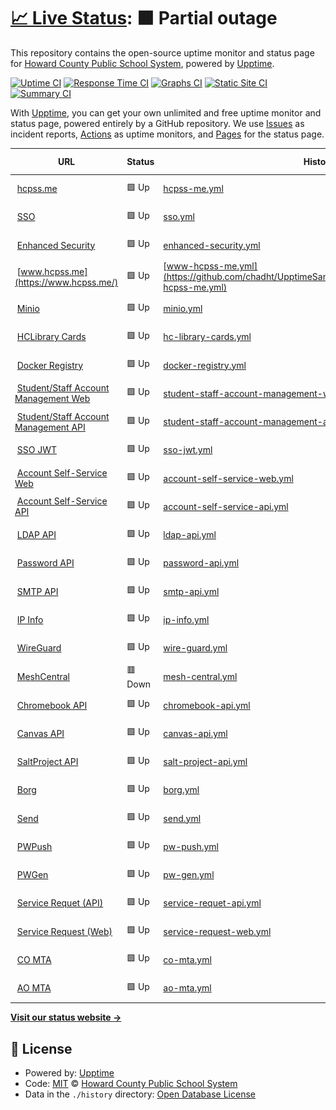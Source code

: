 # [📈 Live Status](https://chadht.github.io/UpptimeSandbox): <!--live status--> **🟧 Partial outage**

This repository contains the open-source uptime monitor and status page for [Howard County Public School System](http://www.hcpss.org), powered by [Upptime](https://github.com/upptime/upptime).

[![Uptime CI](https://github.com/hcpss/upptime/workflows/Uptime%20CI/badge.svg)](https://github.com/hcpss/upptime/actions?query=workflow%3A%22Uptime+CI%22)
[![Response Time CI](https://github.com/hcpss/upptime/workflows/Response%20Time%20CI/badge.svg)](https://github.com/hcpss/upptime/actions?query=workflow%3A%22Response+Time+CI%22)
[![Graphs CI](https://github.com/hcpss/upptime/workflows/Graphs%20CI/badge.svg)](https://github.com/hcpss/upptime/actions?query=workflow%3A%22Graphs+CI%22)
[![Static Site CI](https://github.com/hcpss/upptime/workflows/Static%20Site%20CI/badge.svg)](https://github.com/hcpss/upptime/actions?query=workflow%3A%22Static+Site+CI%22)
[![Summary CI](https://github.com/hcpss/upptime/workflows/Summary%20CI/badge.svg)](https://github.com/hcpss/upptime/actions?query=workflow%3A%22Summary+CI%22)

With [Upptime](https://upptime.js.org), you can get your own unlimited and free uptime monitor and status page, powered entirely by a GitHub repository. We use [Issues](https://github.com/hcpss/upptime/issues) as incident reports, [Actions](https://github.com/hcpss/upptime/actions) as uptime monitors, and [Pages](https://hcpss.github.io/upptime) for the status page.

<!--start: status pages-->
<!-- This summary is generated by Upptime (https://github.com/upptime/upptime) -->
<!-- Do not edit this manually, your changes will be overwritten -->
<!-- prettier-ignore -->
| URL | Status | History | Response Time | Uptime |
| --- | ------ | ------- | ------------- | ------ |
| <img alt="" src="https://icons.duckduckgo.com/ip3/hcpss.me.ico" height="13"> [hcpss.me](https://hcpss.me/) | 🟩 Up | [hcpss-me.yml](https://github.com/chadht/UpptimeSandbox/commits/HEAD/history/hcpss-me.yml) | <details><summary><img alt="Response time graph" src="./graphs/hcpss-me/response-time-week.png" height="20"> 262ms</summary><br><a href="https://chadht.github.io/UpptimeSandbox/history/hcpss-me"><img alt="Response time 248" src="https://img.shields.io/endpoint?url=https%3A%2F%2Fraw.githubusercontent.com%2Fchadht%2FUpptimeSandbox%2FHEAD%2Fapi%2Fhcpss-me%2Fresponse-time.json"></a><br><a href="https://chadht.github.io/UpptimeSandbox/history/hcpss-me"><img alt="24-hour response time 122" src="https://img.shields.io/endpoint?url=https%3A%2F%2Fraw.githubusercontent.com%2Fchadht%2FUpptimeSandbox%2FHEAD%2Fapi%2Fhcpss-me%2Fresponse-time-day.json"></a><br><a href="https://chadht.github.io/UpptimeSandbox/history/hcpss-me"><img alt="7-day response time 262" src="https://img.shields.io/endpoint?url=https%3A%2F%2Fraw.githubusercontent.com%2Fchadht%2FUpptimeSandbox%2FHEAD%2Fapi%2Fhcpss-me%2Fresponse-time-week.json"></a><br><a href="https://chadht.github.io/UpptimeSandbox/history/hcpss-me"><img alt="30-day response time 235" src="https://img.shields.io/endpoint?url=https%3A%2F%2Fraw.githubusercontent.com%2Fchadht%2FUpptimeSandbox%2FHEAD%2Fapi%2Fhcpss-me%2Fresponse-time-month.json"></a><br><a href="https://chadht.github.io/UpptimeSandbox/history/hcpss-me"><img alt="1-year response time 256" src="https://img.shields.io/endpoint?url=https%3A%2F%2Fraw.githubusercontent.com%2Fchadht%2FUpptimeSandbox%2FHEAD%2Fapi%2Fhcpss-me%2Fresponse-time-year.json"></a></details> | <details><summary><a href="https://chadht.github.io/UpptimeSandbox/history/hcpss-me">100.00%</a></summary><a href="https://chadht.github.io/UpptimeSandbox/history/hcpss-me"><img alt="All-time uptime 100.00%" src="https://img.shields.io/endpoint?url=https%3A%2F%2Fraw.githubusercontent.com%2Fchadht%2FUpptimeSandbox%2FHEAD%2Fapi%2Fhcpss-me%2Fuptime.json"></a><br><a href="https://chadht.github.io/UpptimeSandbox/history/hcpss-me"><img alt="24-hour uptime 100.00%" src="https://img.shields.io/endpoint?url=https%3A%2F%2Fraw.githubusercontent.com%2Fchadht%2FUpptimeSandbox%2FHEAD%2Fapi%2Fhcpss-me%2Fuptime-day.json"></a><br><a href="https://chadht.github.io/UpptimeSandbox/history/hcpss-me"><img alt="7-day uptime 100.00%" src="https://img.shields.io/endpoint?url=https%3A%2F%2Fraw.githubusercontent.com%2Fchadht%2FUpptimeSandbox%2FHEAD%2Fapi%2Fhcpss-me%2Fuptime-week.json"></a><br><a href="https://chadht.github.io/UpptimeSandbox/history/hcpss-me"><img alt="30-day uptime 100.00%" src="https://img.shields.io/endpoint?url=https%3A%2F%2Fraw.githubusercontent.com%2Fchadht%2FUpptimeSandbox%2FHEAD%2Fapi%2Fhcpss-me%2Fuptime-month.json"></a><br><a href="https://chadht.github.io/UpptimeSandbox/history/hcpss-me"><img alt="1-year uptime 100.00%" src="https://img.shields.io/endpoint?url=https%3A%2F%2Fraw.githubusercontent.com%2Fchadht%2FUpptimeSandbox%2FHEAD%2Fapi%2Fhcpss-me%2Fuptime-year.json"></a></details>
| <img alt="" src="https://icons.duckduckgo.com/ip3/hcpss.me.ico" height="13"> [SSO](https://hcpss.me/saml/saml2/idp/metadata.php) | 🟩 Up | [sso.yml](https://github.com/chadht/UpptimeSandbox/commits/HEAD/history/sso.yml) | <details><summary><img alt="Response time graph" src="./graphs/sso/response-time-week.png" height="20"> 71ms</summary><br><a href="https://chadht.github.io/UpptimeSandbox/history/sso"><img alt="Response time 67" src="https://img.shields.io/endpoint?url=https%3A%2F%2Fraw.githubusercontent.com%2Fchadht%2FUpptimeSandbox%2FHEAD%2Fapi%2Fsso%2Fresponse-time.json"></a><br><a href="https://chadht.github.io/UpptimeSandbox/history/sso"><img alt="24-hour response time 41" src="https://img.shields.io/endpoint?url=https%3A%2F%2Fraw.githubusercontent.com%2Fchadht%2FUpptimeSandbox%2FHEAD%2Fapi%2Fsso%2Fresponse-time-day.json"></a><br><a href="https://chadht.github.io/UpptimeSandbox/history/sso"><img alt="7-day response time 71" src="https://img.shields.io/endpoint?url=https%3A%2F%2Fraw.githubusercontent.com%2Fchadht%2FUpptimeSandbox%2FHEAD%2Fapi%2Fsso%2Fresponse-time-week.json"></a><br><a href="https://chadht.github.io/UpptimeSandbox/history/sso"><img alt="30-day response time 69" src="https://img.shields.io/endpoint?url=https%3A%2F%2Fraw.githubusercontent.com%2Fchadht%2FUpptimeSandbox%2FHEAD%2Fapi%2Fsso%2Fresponse-time-month.json"></a><br><a href="https://chadht.github.io/UpptimeSandbox/history/sso"><img alt="1-year response time 68" src="https://img.shields.io/endpoint?url=https%3A%2F%2Fraw.githubusercontent.com%2Fchadht%2FUpptimeSandbox%2FHEAD%2Fapi%2Fsso%2Fresponse-time-year.json"></a></details> | <details><summary><a href="https://chadht.github.io/UpptimeSandbox/history/sso">100.00%</a></summary><a href="https://chadht.github.io/UpptimeSandbox/history/sso"><img alt="All-time uptime 100.00%" src="https://img.shields.io/endpoint?url=https%3A%2F%2Fraw.githubusercontent.com%2Fchadht%2FUpptimeSandbox%2FHEAD%2Fapi%2Fsso%2Fuptime.json"></a><br><a href="https://chadht.github.io/UpptimeSandbox/history/sso"><img alt="24-hour uptime 100.00%" src="https://img.shields.io/endpoint?url=https%3A%2F%2Fraw.githubusercontent.com%2Fchadht%2FUpptimeSandbox%2FHEAD%2Fapi%2Fsso%2Fuptime-day.json"></a><br><a href="https://chadht.github.io/UpptimeSandbox/history/sso"><img alt="7-day uptime 100.00%" src="https://img.shields.io/endpoint?url=https%3A%2F%2Fraw.githubusercontent.com%2Fchadht%2FUpptimeSandbox%2FHEAD%2Fapi%2Fsso%2Fuptime-week.json"></a><br><a href="https://chadht.github.io/UpptimeSandbox/history/sso"><img alt="30-day uptime 100.00%" src="https://img.shields.io/endpoint?url=https%3A%2F%2Fraw.githubusercontent.com%2Fchadht%2FUpptimeSandbox%2FHEAD%2Fapi%2Fsso%2Fuptime-month.json"></a><br><a href="https://chadht.github.io/UpptimeSandbox/history/sso"><img alt="1-year uptime 100.00%" src="https://img.shields.io/endpoint?url=https%3A%2F%2Fraw.githubusercontent.com%2Fchadht%2FUpptimeSandbox%2FHEAD%2Fapi%2Fsso%2Fuptime-year.json"></a></details>
| <img alt="" src="https://icons.duckduckgo.com/ip3/hcpss.me.ico" height="13"> [Enhanced Security](https://hcpss.me/enhanced-security/script.js) | 🟩 Up | [enhanced-security.yml](https://github.com/chadht/UpptimeSandbox/commits/HEAD/history/enhanced-security.yml) | <details><summary><img alt="Response time graph" src="./graphs/enhanced-security/response-time-week.png" height="20"> 33ms</summary><br><a href="https://chadht.github.io/UpptimeSandbox/history/enhanced-security"><img alt="Response time 50" src="https://img.shields.io/endpoint?url=https%3A%2F%2Fraw.githubusercontent.com%2Fchadht%2FUpptimeSandbox%2FHEAD%2Fapi%2Fenhanced-security%2Fresponse-time.json"></a><br><a href="https://chadht.github.io/UpptimeSandbox/history/enhanced-security"><img alt="24-hour response time 14" src="https://img.shields.io/endpoint?url=https%3A%2F%2Fraw.githubusercontent.com%2Fchadht%2FUpptimeSandbox%2FHEAD%2Fapi%2Fenhanced-security%2Fresponse-time-day.json"></a><br><a href="https://chadht.github.io/UpptimeSandbox/history/enhanced-security"><img alt="7-day response time 33" src="https://img.shields.io/endpoint?url=https%3A%2F%2Fraw.githubusercontent.com%2Fchadht%2FUpptimeSandbox%2FHEAD%2Fapi%2Fenhanced-security%2Fresponse-time-week.json"></a><br><a href="https://chadht.github.io/UpptimeSandbox/history/enhanced-security"><img alt="30-day response time 29" src="https://img.shields.io/endpoint?url=https%3A%2F%2Fraw.githubusercontent.com%2Fchadht%2FUpptimeSandbox%2FHEAD%2Fapi%2Fenhanced-security%2Fresponse-time-month.json"></a><br><a href="https://chadht.github.io/UpptimeSandbox/history/enhanced-security"><img alt="1-year response time 45" src="https://img.shields.io/endpoint?url=https%3A%2F%2Fraw.githubusercontent.com%2Fchadht%2FUpptimeSandbox%2FHEAD%2Fapi%2Fenhanced-security%2Fresponse-time-year.json"></a></details> | <details><summary><a href="https://chadht.github.io/UpptimeSandbox/history/enhanced-security">100.00%</a></summary><a href="https://chadht.github.io/UpptimeSandbox/history/enhanced-security"><img alt="All-time uptime 100.00%" src="https://img.shields.io/endpoint?url=https%3A%2F%2Fraw.githubusercontent.com%2Fchadht%2FUpptimeSandbox%2FHEAD%2Fapi%2Fenhanced-security%2Fuptime.json"></a><br><a href="https://chadht.github.io/UpptimeSandbox/history/enhanced-security"><img alt="24-hour uptime 100.00%" src="https://img.shields.io/endpoint?url=https%3A%2F%2Fraw.githubusercontent.com%2Fchadht%2FUpptimeSandbox%2FHEAD%2Fapi%2Fenhanced-security%2Fuptime-day.json"></a><br><a href="https://chadht.github.io/UpptimeSandbox/history/enhanced-security"><img alt="7-day uptime 100.00%" src="https://img.shields.io/endpoint?url=https%3A%2F%2Fraw.githubusercontent.com%2Fchadht%2FUpptimeSandbox%2FHEAD%2Fapi%2Fenhanced-security%2Fuptime-week.json"></a><br><a href="https://chadht.github.io/UpptimeSandbox/history/enhanced-security"><img alt="30-day uptime 99.98%" src="https://img.shields.io/endpoint?url=https%3A%2F%2Fraw.githubusercontent.com%2Fchadht%2FUpptimeSandbox%2FHEAD%2Fapi%2Fenhanced-security%2Fuptime-month.json"></a><br><a href="https://chadht.github.io/UpptimeSandbox/history/enhanced-security"><img alt="1-year uptime 100.00%" src="https://img.shields.io/endpoint?url=https%3A%2F%2Fraw.githubusercontent.com%2Fchadht%2FUpptimeSandbox%2FHEAD%2Fapi%2Fenhanced-security%2Fuptime-year.json"></a></details>
| <img alt="" src="https://icons.duckduckgo.com/ip3/www.hcpss.me.ico" height="13"> [www.hcpss.me](https://www.hcpss.me/) | 🟩 Up | [www-hcpss-me.yml](https://github.com/chadht/UpptimeSandbox/commits/HEAD/history/www-hcpss-me.yml) | <details><summary><img alt="Response time graph" src="./graphs/www-hcpss-me/response-time-week.png" height="20"> 279ms</summary><br><a href="https://chadht.github.io/UpptimeSandbox/history/www-hcpss-me"><img alt="Response time 243" src="https://img.shields.io/endpoint?url=https%3A%2F%2Fraw.githubusercontent.com%2Fchadht%2FUpptimeSandbox%2FHEAD%2Fapi%2Fwww-hcpss-me%2Fresponse-time.json"></a><br><a href="https://chadht.github.io/UpptimeSandbox/history/www-hcpss-me"><img alt="24-hour response time 80" src="https://img.shields.io/endpoint?url=https%3A%2F%2Fraw.githubusercontent.com%2Fchadht%2FUpptimeSandbox%2FHEAD%2Fapi%2Fwww-hcpss-me%2Fresponse-time-day.json"></a><br><a href="https://chadht.github.io/UpptimeSandbox/history/www-hcpss-me"><img alt="7-day response time 279" src="https://img.shields.io/endpoint?url=https%3A%2F%2Fraw.githubusercontent.com%2Fchadht%2FUpptimeSandbox%2FHEAD%2Fapi%2Fwww-hcpss-me%2Fresponse-time-week.json"></a><br><a href="https://chadht.github.io/UpptimeSandbox/history/www-hcpss-me"><img alt="30-day response time 270" src="https://img.shields.io/endpoint?url=https%3A%2F%2Fraw.githubusercontent.com%2Fchadht%2FUpptimeSandbox%2FHEAD%2Fapi%2Fwww-hcpss-me%2Fresponse-time-month.json"></a><br><a href="https://chadht.github.io/UpptimeSandbox/history/www-hcpss-me"><img alt="1-year response time 248" src="https://img.shields.io/endpoint?url=https%3A%2F%2Fraw.githubusercontent.com%2Fchadht%2FUpptimeSandbox%2FHEAD%2Fapi%2Fwww-hcpss-me%2Fresponse-time-year.json"></a></details> | <details><summary><a href="https://chadht.github.io/UpptimeSandbox/history/www-hcpss-me">100.00%</a></summary><a href="https://chadht.github.io/UpptimeSandbox/history/www-hcpss-me"><img alt="All-time uptime 100.00%" src="https://img.shields.io/endpoint?url=https%3A%2F%2Fraw.githubusercontent.com%2Fchadht%2FUpptimeSandbox%2FHEAD%2Fapi%2Fwww-hcpss-me%2Fuptime.json"></a><br><a href="https://chadht.github.io/UpptimeSandbox/history/www-hcpss-me"><img alt="24-hour uptime 100.00%" src="https://img.shields.io/endpoint?url=https%3A%2F%2Fraw.githubusercontent.com%2Fchadht%2FUpptimeSandbox%2FHEAD%2Fapi%2Fwww-hcpss-me%2Fuptime-day.json"></a><br><a href="https://chadht.github.io/UpptimeSandbox/history/www-hcpss-me"><img alt="7-day uptime 100.00%" src="https://img.shields.io/endpoint?url=https%3A%2F%2Fraw.githubusercontent.com%2Fchadht%2FUpptimeSandbox%2FHEAD%2Fapi%2Fwww-hcpss-me%2Fuptime-week.json"></a><br><a href="https://chadht.github.io/UpptimeSandbox/history/www-hcpss-me"><img alt="30-day uptime 100.00%" src="https://img.shields.io/endpoint?url=https%3A%2F%2Fraw.githubusercontent.com%2Fchadht%2FUpptimeSandbox%2FHEAD%2Fapi%2Fwww-hcpss-me%2Fuptime-month.json"></a><br><a href="https://chadht.github.io/UpptimeSandbox/history/www-hcpss-me"><img alt="1-year uptime 100.00%" src="https://img.shields.io/endpoint?url=https%3A%2F%2Fraw.githubusercontent.com%2Fchadht%2FUpptimeSandbox%2FHEAD%2Fapi%2Fwww-hcpss-me%2Fuptime-year.json"></a></details>
| <img alt="" src="https://icons.duckduckgo.com/ip3/secminio.hcpss.org.ico" height="13"> [Minio](https://secminio.hcpss.org/public/status.xml) | 🟩 Up | [minio.yml](https://github.com/chadht/UpptimeSandbox/commits/HEAD/history/minio.yml) | <details><summary><img alt="Response time graph" src="./graphs/minio/response-time-week.png" height="20"> 506ms</summary><br><a href="https://chadht.github.io/UpptimeSandbox/history/minio"><img alt="Response time 307" src="https://img.shields.io/endpoint?url=https%3A%2F%2Fraw.githubusercontent.com%2Fchadht%2FUpptimeSandbox%2FHEAD%2Fapi%2Fminio%2Fresponse-time.json"></a><br><a href="https://chadht.github.io/UpptimeSandbox/history/minio"><img alt="24-hour response time 676" src="https://img.shields.io/endpoint?url=https%3A%2F%2Fraw.githubusercontent.com%2Fchadht%2FUpptimeSandbox%2FHEAD%2Fapi%2Fminio%2Fresponse-time-day.json"></a><br><a href="https://chadht.github.io/UpptimeSandbox/history/minio"><img alt="7-day response time 506" src="https://img.shields.io/endpoint?url=https%3A%2F%2Fraw.githubusercontent.com%2Fchadht%2FUpptimeSandbox%2FHEAD%2Fapi%2Fminio%2Fresponse-time-week.json"></a><br><a href="https://chadht.github.io/UpptimeSandbox/history/minio"><img alt="30-day response time 425" src="https://img.shields.io/endpoint?url=https%3A%2F%2Fraw.githubusercontent.com%2Fchadht%2FUpptimeSandbox%2FHEAD%2Fapi%2Fminio%2Fresponse-time-month.json"></a><br><a href="https://chadht.github.io/UpptimeSandbox/history/minio"><img alt="1-year response time 328" src="https://img.shields.io/endpoint?url=https%3A%2F%2Fraw.githubusercontent.com%2Fchadht%2FUpptimeSandbox%2FHEAD%2Fapi%2Fminio%2Fresponse-time-year.json"></a></details> | <details><summary><a href="https://chadht.github.io/UpptimeSandbox/history/minio">100.00%</a></summary><a href="https://chadht.github.io/UpptimeSandbox/history/minio"><img alt="All-time uptime 100.00%" src="https://img.shields.io/endpoint?url=https%3A%2F%2Fraw.githubusercontent.com%2Fchadht%2FUpptimeSandbox%2FHEAD%2Fapi%2Fminio%2Fuptime.json"></a><br><a href="https://chadht.github.io/UpptimeSandbox/history/minio"><img alt="24-hour uptime 100.00%" src="https://img.shields.io/endpoint?url=https%3A%2F%2Fraw.githubusercontent.com%2Fchadht%2FUpptimeSandbox%2FHEAD%2Fapi%2Fminio%2Fuptime-day.json"></a><br><a href="https://chadht.github.io/UpptimeSandbox/history/minio"><img alt="7-day uptime 100.00%" src="https://img.shields.io/endpoint?url=https%3A%2F%2Fraw.githubusercontent.com%2Fchadht%2FUpptimeSandbox%2FHEAD%2Fapi%2Fminio%2Fuptime-week.json"></a><br><a href="https://chadht.github.io/UpptimeSandbox/history/minio"><img alt="30-day uptime 99.98%" src="https://img.shields.io/endpoint?url=https%3A%2F%2Fraw.githubusercontent.com%2Fchadht%2FUpptimeSandbox%2FHEAD%2Fapi%2Fminio%2Fuptime-month.json"></a><br><a href="https://chadht.github.io/UpptimeSandbox/history/minio"><img alt="1-year uptime 100.00%" src="https://img.shields.io/endpoint?url=https%3A%2F%2Fraw.githubusercontent.com%2Fchadht%2FUpptimeSandbox%2FHEAD%2Fapi%2Fminio%2Fuptime-year.json"></a></details>
| <img alt="" src="https://icons.duckduckgo.com/ip3/aplusstudent.hcpss.me.ico" height="13"> [HCLibrary Cards](https://aplusstudent.hcpss.me/images/hclibrary.png) | 🟩 Up | [hc-library-cards.yml](https://github.com/chadht/UpptimeSandbox/commits/HEAD/history/hc-library-cards.yml) | <details><summary><img alt="Response time graph" src="./graphs/hc-library-cards/response-time-week.png" height="20"> 333ms</summary><br><a href="https://chadht.github.io/UpptimeSandbox/history/hc-library-cards"><img alt="Response time 347" src="https://img.shields.io/endpoint?url=https%3A%2F%2Fraw.githubusercontent.com%2Fchadht%2FUpptimeSandbox%2FHEAD%2Fapi%2Fhc-library-cards%2Fresponse-time.json"></a><br><a href="https://chadht.github.io/UpptimeSandbox/history/hc-library-cards"><img alt="24-hour response time 286" src="https://img.shields.io/endpoint?url=https%3A%2F%2Fraw.githubusercontent.com%2Fchadht%2FUpptimeSandbox%2FHEAD%2Fapi%2Fhc-library-cards%2Fresponse-time-day.json"></a><br><a href="https://chadht.github.io/UpptimeSandbox/history/hc-library-cards"><img alt="7-day response time 333" src="https://img.shields.io/endpoint?url=https%3A%2F%2Fraw.githubusercontent.com%2Fchadht%2FUpptimeSandbox%2FHEAD%2Fapi%2Fhc-library-cards%2Fresponse-time-week.json"></a><br><a href="https://chadht.github.io/UpptimeSandbox/history/hc-library-cards"><img alt="30-day response time 438" src="https://img.shields.io/endpoint?url=https%3A%2F%2Fraw.githubusercontent.com%2Fchadht%2FUpptimeSandbox%2FHEAD%2Fapi%2Fhc-library-cards%2Fresponse-time-month.json"></a><br><a href="https://chadht.github.io/UpptimeSandbox/history/hc-library-cards"><img alt="1-year response time 349" src="https://img.shields.io/endpoint?url=https%3A%2F%2Fraw.githubusercontent.com%2Fchadht%2FUpptimeSandbox%2FHEAD%2Fapi%2Fhc-library-cards%2Fresponse-time-year.json"></a></details> | <details><summary><a href="https://chadht.github.io/UpptimeSandbox/history/hc-library-cards">100.00%</a></summary><a href="https://chadht.github.io/UpptimeSandbox/history/hc-library-cards"><img alt="All-time uptime 100.00%" src="https://img.shields.io/endpoint?url=https%3A%2F%2Fraw.githubusercontent.com%2Fchadht%2FUpptimeSandbox%2FHEAD%2Fapi%2Fhc-library-cards%2Fuptime.json"></a><br><a href="https://chadht.github.io/UpptimeSandbox/history/hc-library-cards"><img alt="24-hour uptime 100.00%" src="https://img.shields.io/endpoint?url=https%3A%2F%2Fraw.githubusercontent.com%2Fchadht%2FUpptimeSandbox%2FHEAD%2Fapi%2Fhc-library-cards%2Fuptime-day.json"></a><br><a href="https://chadht.github.io/UpptimeSandbox/history/hc-library-cards"><img alt="7-day uptime 100.00%" src="https://img.shields.io/endpoint?url=https%3A%2F%2Fraw.githubusercontent.com%2Fchadht%2FUpptimeSandbox%2FHEAD%2Fapi%2Fhc-library-cards%2Fuptime-week.json"></a><br><a href="https://chadht.github.io/UpptimeSandbox/history/hc-library-cards"><img alt="30-day uptime 100.00%" src="https://img.shields.io/endpoint?url=https%3A%2F%2Fraw.githubusercontent.com%2Fchadht%2FUpptimeSandbox%2FHEAD%2Fapi%2Fhc-library-cards%2Fuptime-month.json"></a><br><a href="https://chadht.github.io/UpptimeSandbox/history/hc-library-cards"><img alt="1-year uptime 100.00%" src="https://img.shields.io/endpoint?url=https%3A%2F%2Fraw.githubusercontent.com%2Fchadht%2FUpptimeSandbox%2FHEAD%2Fapi%2Fhc-library-cards%2Fuptime-year.json"></a></details>
| <img alt="" src="https://icons.duckduckgo.com/ip3/reg.hcpss.org.ico" height="13"> [Docker Registry](https://reg.hcpss.org/) | 🟩 Up | [docker-registry.yml](https://github.com/chadht/UpptimeSandbox/commits/HEAD/history/docker-registry.yml) | <details><summary><img alt="Response time graph" src="./graphs/docker-registry/response-time-week.png" height="20"> 331ms</summary><br><a href="https://chadht.github.io/UpptimeSandbox/history/docker-registry"><img alt="Response time 267" src="https://img.shields.io/endpoint?url=https%3A%2F%2Fraw.githubusercontent.com%2Fchadht%2FUpptimeSandbox%2FHEAD%2Fapi%2Fdocker-registry%2Fresponse-time.json"></a><br><a href="https://chadht.github.io/UpptimeSandbox/history/docker-registry"><img alt="24-hour response time 288" src="https://img.shields.io/endpoint?url=https%3A%2F%2Fraw.githubusercontent.com%2Fchadht%2FUpptimeSandbox%2FHEAD%2Fapi%2Fdocker-registry%2Fresponse-time-day.json"></a><br><a href="https://chadht.github.io/UpptimeSandbox/history/docker-registry"><img alt="7-day response time 331" src="https://img.shields.io/endpoint?url=https%3A%2F%2Fraw.githubusercontent.com%2Fchadht%2FUpptimeSandbox%2FHEAD%2Fapi%2Fdocker-registry%2Fresponse-time-week.json"></a><br><a href="https://chadht.github.io/UpptimeSandbox/history/docker-registry"><img alt="30-day response time 488" src="https://img.shields.io/endpoint?url=https%3A%2F%2Fraw.githubusercontent.com%2Fchadht%2FUpptimeSandbox%2FHEAD%2Fapi%2Fdocker-registry%2Fresponse-time-month.json"></a><br><a href="https://chadht.github.io/UpptimeSandbox/history/docker-registry"><img alt="1-year response time 284" src="https://img.shields.io/endpoint?url=https%3A%2F%2Fraw.githubusercontent.com%2Fchadht%2FUpptimeSandbox%2FHEAD%2Fapi%2Fdocker-registry%2Fresponse-time-year.json"></a></details> | <details><summary><a href="https://chadht.github.io/UpptimeSandbox/history/docker-registry">100.00%</a></summary><a href="https://chadht.github.io/UpptimeSandbox/history/docker-registry"><img alt="All-time uptime 100.00%" src="https://img.shields.io/endpoint?url=https%3A%2F%2Fraw.githubusercontent.com%2Fchadht%2FUpptimeSandbox%2FHEAD%2Fapi%2Fdocker-registry%2Fuptime.json"></a><br><a href="https://chadht.github.io/UpptimeSandbox/history/docker-registry"><img alt="24-hour uptime 100.00%" src="https://img.shields.io/endpoint?url=https%3A%2F%2Fraw.githubusercontent.com%2Fchadht%2FUpptimeSandbox%2FHEAD%2Fapi%2Fdocker-registry%2Fuptime-day.json"></a><br><a href="https://chadht.github.io/UpptimeSandbox/history/docker-registry"><img alt="7-day uptime 100.00%" src="https://img.shields.io/endpoint?url=https%3A%2F%2Fraw.githubusercontent.com%2Fchadht%2FUpptimeSandbox%2FHEAD%2Fapi%2Fdocker-registry%2Fuptime-week.json"></a><br><a href="https://chadht.github.io/UpptimeSandbox/history/docker-registry"><img alt="30-day uptime 100.00%" src="https://img.shields.io/endpoint?url=https%3A%2F%2Fraw.githubusercontent.com%2Fchadht%2FUpptimeSandbox%2FHEAD%2Fapi%2Fdocker-registry%2Fuptime-month.json"></a><br><a href="https://chadht.github.io/UpptimeSandbox/history/docker-registry"><img alt="1-year uptime 100.00%" src="https://img.shields.io/endpoint?url=https%3A%2F%2Fraw.githubusercontent.com%2Fchadht%2FUpptimeSandbox%2FHEAD%2Fapi%2Fdocker-registry%2Fuptime-year.json"></a></details>
| <img alt="" src="https://icons.duckduckgo.com/ip3/sam.hcpss.org.ico" height="13"> [Student/Staff Account Management Web](https://sam.hcpss.org/) | 🟩 Up | [student-staff-account-management-web.yml](https://github.com/chadht/UpptimeSandbox/commits/HEAD/history/student-staff-account-management-web.yml) | <details><summary><img alt="Response time graph" src="./graphs/student-staff-account-management-web/response-time-week.png" height="20"> 327ms</summary><br><a href="https://chadht.github.io/UpptimeSandbox/history/student-staff-account-management-web"><img alt="Response time 245" src="https://img.shields.io/endpoint?url=https%3A%2F%2Fraw.githubusercontent.com%2Fchadht%2FUpptimeSandbox%2FHEAD%2Fapi%2Fstudent-staff-account-management-web%2Fresponse-time.json"></a><br><a href="https://chadht.github.io/UpptimeSandbox/history/student-staff-account-management-web"><img alt="24-hour response time 277" src="https://img.shields.io/endpoint?url=https%3A%2F%2Fraw.githubusercontent.com%2Fchadht%2FUpptimeSandbox%2FHEAD%2Fapi%2Fstudent-staff-account-management-web%2Fresponse-time-day.json"></a><br><a href="https://chadht.github.io/UpptimeSandbox/history/student-staff-account-management-web"><img alt="7-day response time 327" src="https://img.shields.io/endpoint?url=https%3A%2F%2Fraw.githubusercontent.com%2Fchadht%2FUpptimeSandbox%2FHEAD%2Fapi%2Fstudent-staff-account-management-web%2Fresponse-time-week.json"></a><br><a href="https://chadht.github.io/UpptimeSandbox/history/student-staff-account-management-web"><img alt="30-day response time 300" src="https://img.shields.io/endpoint?url=https%3A%2F%2Fraw.githubusercontent.com%2Fchadht%2FUpptimeSandbox%2FHEAD%2Fapi%2Fstudent-staff-account-management-web%2Fresponse-time-month.json"></a><br><a href="https://chadht.github.io/UpptimeSandbox/history/student-staff-account-management-web"><img alt="1-year response time 264" src="https://img.shields.io/endpoint?url=https%3A%2F%2Fraw.githubusercontent.com%2Fchadht%2FUpptimeSandbox%2FHEAD%2Fapi%2Fstudent-staff-account-management-web%2Fresponse-time-year.json"></a></details> | <details><summary><a href="https://chadht.github.io/UpptimeSandbox/history/student-staff-account-management-web">100.00%</a></summary><a href="https://chadht.github.io/UpptimeSandbox/history/student-staff-account-management-web"><img alt="All-time uptime 100.00%" src="https://img.shields.io/endpoint?url=https%3A%2F%2Fraw.githubusercontent.com%2Fchadht%2FUpptimeSandbox%2FHEAD%2Fapi%2Fstudent-staff-account-management-web%2Fuptime.json"></a><br><a href="https://chadht.github.io/UpptimeSandbox/history/student-staff-account-management-web"><img alt="24-hour uptime 100.00%" src="https://img.shields.io/endpoint?url=https%3A%2F%2Fraw.githubusercontent.com%2Fchadht%2FUpptimeSandbox%2FHEAD%2Fapi%2Fstudent-staff-account-management-web%2Fuptime-day.json"></a><br><a href="https://chadht.github.io/UpptimeSandbox/history/student-staff-account-management-web"><img alt="7-day uptime 100.00%" src="https://img.shields.io/endpoint?url=https%3A%2F%2Fraw.githubusercontent.com%2Fchadht%2FUpptimeSandbox%2FHEAD%2Fapi%2Fstudent-staff-account-management-web%2Fuptime-week.json"></a><br><a href="https://chadht.github.io/UpptimeSandbox/history/student-staff-account-management-web"><img alt="30-day uptime 99.98%" src="https://img.shields.io/endpoint?url=https%3A%2F%2Fraw.githubusercontent.com%2Fchadht%2FUpptimeSandbox%2FHEAD%2Fapi%2Fstudent-staff-account-management-web%2Fuptime-month.json"></a><br><a href="https://chadht.github.io/UpptimeSandbox/history/student-staff-account-management-web"><img alt="1-year uptime 100.00%" src="https://img.shields.io/endpoint?url=https%3A%2F%2Fraw.githubusercontent.com%2Fchadht%2FUpptimeSandbox%2FHEAD%2Fapi%2Fstudent-staff-account-management-web%2Fuptime-year.json"></a></details>
| <img alt="" src="https://icons.duckduckgo.com/ip3/sam.hcpss.org.ico" height="13"> [Student/Staff Account Management API](https://sam.hcpss.org/api/docs/) | 🟩 Up | [student-staff-account-management-api.yml](https://github.com/chadht/UpptimeSandbox/commits/HEAD/history/student-staff-account-management-api.yml) | <details><summary><img alt="Response time graph" src="./graphs/student-staff-account-management-api/response-time-week.png" height="20"> 32ms</summary><br><a href="https://chadht.github.io/UpptimeSandbox/history/student-staff-account-management-api"><img alt="Response time 49" src="https://img.shields.io/endpoint?url=https%3A%2F%2Fraw.githubusercontent.com%2Fchadht%2FUpptimeSandbox%2FHEAD%2Fapi%2Fstudent-staff-account-management-api%2Fresponse-time.json"></a><br><a href="https://chadht.github.io/UpptimeSandbox/history/student-staff-account-management-api"><img alt="24-hour response time 16" src="https://img.shields.io/endpoint?url=https%3A%2F%2Fraw.githubusercontent.com%2Fchadht%2FUpptimeSandbox%2FHEAD%2Fapi%2Fstudent-staff-account-management-api%2Fresponse-time-day.json"></a><br><a href="https://chadht.github.io/UpptimeSandbox/history/student-staff-account-management-api"><img alt="7-day response time 32" src="https://img.shields.io/endpoint?url=https%3A%2F%2Fraw.githubusercontent.com%2Fchadht%2FUpptimeSandbox%2FHEAD%2Fapi%2Fstudent-staff-account-management-api%2Fresponse-time-week.json"></a><br><a href="https://chadht.github.io/UpptimeSandbox/history/student-staff-account-management-api"><img alt="30-day response time 31" src="https://img.shields.io/endpoint?url=https%3A%2F%2Fraw.githubusercontent.com%2Fchadht%2FUpptimeSandbox%2FHEAD%2Fapi%2Fstudent-staff-account-management-api%2Fresponse-time-month.json"></a><br><a href="https://chadht.github.io/UpptimeSandbox/history/student-staff-account-management-api"><img alt="1-year response time 54" src="https://img.shields.io/endpoint?url=https%3A%2F%2Fraw.githubusercontent.com%2Fchadht%2FUpptimeSandbox%2FHEAD%2Fapi%2Fstudent-staff-account-management-api%2Fresponse-time-year.json"></a></details> | <details><summary><a href="https://chadht.github.io/UpptimeSandbox/history/student-staff-account-management-api">100.00%</a></summary><a href="https://chadht.github.io/UpptimeSandbox/history/student-staff-account-management-api"><img alt="All-time uptime 100.00%" src="https://img.shields.io/endpoint?url=https%3A%2F%2Fraw.githubusercontent.com%2Fchadht%2FUpptimeSandbox%2FHEAD%2Fapi%2Fstudent-staff-account-management-api%2Fuptime.json"></a><br><a href="https://chadht.github.io/UpptimeSandbox/history/student-staff-account-management-api"><img alt="24-hour uptime 100.00%" src="https://img.shields.io/endpoint?url=https%3A%2F%2Fraw.githubusercontent.com%2Fchadht%2FUpptimeSandbox%2FHEAD%2Fapi%2Fstudent-staff-account-management-api%2Fuptime-day.json"></a><br><a href="https://chadht.github.io/UpptimeSandbox/history/student-staff-account-management-api"><img alt="7-day uptime 100.00%" src="https://img.shields.io/endpoint?url=https%3A%2F%2Fraw.githubusercontent.com%2Fchadht%2FUpptimeSandbox%2FHEAD%2Fapi%2Fstudent-staff-account-management-api%2Fuptime-week.json"></a><br><a href="https://chadht.github.io/UpptimeSandbox/history/student-staff-account-management-api"><img alt="30-day uptime 99.98%" src="https://img.shields.io/endpoint?url=https%3A%2F%2Fraw.githubusercontent.com%2Fchadht%2FUpptimeSandbox%2FHEAD%2Fapi%2Fstudent-staff-account-management-api%2Fuptime-month.json"></a><br><a href="https://chadht.github.io/UpptimeSandbox/history/student-staff-account-management-api"><img alt="1-year uptime 100.00%" src="https://img.shields.io/endpoint?url=https%3A%2F%2Fraw.githubusercontent.com%2Fchadht%2FUpptimeSandbox%2FHEAD%2Fapi%2Fstudent-staff-account-management-api%2Fuptime-year.json"></a></details>
| <img alt="" src="https://icons.duckduckgo.com/ip3/sso-jwt.hcpss.org.ico" height="13"> [SSO JWT](https://sso-jwt.hcpss.org/sso-jwt/jwt.pub) | 🟩 Up | [sso-jwt.yml](https://github.com/chadht/UpptimeSandbox/commits/HEAD/history/sso-jwt.yml) | <details><summary><img alt="Response time graph" src="./graphs/sso-jwt/response-time-week.png" height="20"> 196ms</summary><br><a href="https://chadht.github.io/UpptimeSandbox/history/sso-jwt"><img alt="Response time 223" src="https://img.shields.io/endpoint?url=https%3A%2F%2Fraw.githubusercontent.com%2Fchadht%2FUpptimeSandbox%2FHEAD%2Fapi%2Fsso-jwt%2Fresponse-time.json"></a><br><a href="https://chadht.github.io/UpptimeSandbox/history/sso-jwt"><img alt="24-hour response time 315" src="https://img.shields.io/endpoint?url=https%3A%2F%2Fraw.githubusercontent.com%2Fchadht%2FUpptimeSandbox%2FHEAD%2Fapi%2Fsso-jwt%2Fresponse-time-day.json"></a><br><a href="https://chadht.github.io/UpptimeSandbox/history/sso-jwt"><img alt="7-day response time 196" src="https://img.shields.io/endpoint?url=https%3A%2F%2Fraw.githubusercontent.com%2Fchadht%2FUpptimeSandbox%2FHEAD%2Fapi%2Fsso-jwt%2Fresponse-time-week.json"></a><br><a href="https://chadht.github.io/UpptimeSandbox/history/sso-jwt"><img alt="30-day response time 285" src="https://img.shields.io/endpoint?url=https%3A%2F%2Fraw.githubusercontent.com%2Fchadht%2FUpptimeSandbox%2FHEAD%2Fapi%2Fsso-jwt%2Fresponse-time-month.json"></a><br><a href="https://chadht.github.io/UpptimeSandbox/history/sso-jwt"><img alt="1-year response time 233" src="https://img.shields.io/endpoint?url=https%3A%2F%2Fraw.githubusercontent.com%2Fchadht%2FUpptimeSandbox%2FHEAD%2Fapi%2Fsso-jwt%2Fresponse-time-year.json"></a></details> | <details><summary><a href="https://chadht.github.io/UpptimeSandbox/history/sso-jwt">100.00%</a></summary><a href="https://chadht.github.io/UpptimeSandbox/history/sso-jwt"><img alt="All-time uptime 100.00%" src="https://img.shields.io/endpoint?url=https%3A%2F%2Fraw.githubusercontent.com%2Fchadht%2FUpptimeSandbox%2FHEAD%2Fapi%2Fsso-jwt%2Fuptime.json"></a><br><a href="https://chadht.github.io/UpptimeSandbox/history/sso-jwt"><img alt="24-hour uptime 100.00%" src="https://img.shields.io/endpoint?url=https%3A%2F%2Fraw.githubusercontent.com%2Fchadht%2FUpptimeSandbox%2FHEAD%2Fapi%2Fsso-jwt%2Fuptime-day.json"></a><br><a href="https://chadht.github.io/UpptimeSandbox/history/sso-jwt"><img alt="7-day uptime 100.00%" src="https://img.shields.io/endpoint?url=https%3A%2F%2Fraw.githubusercontent.com%2Fchadht%2FUpptimeSandbox%2FHEAD%2Fapi%2Fsso-jwt%2Fuptime-week.json"></a><br><a href="https://chadht.github.io/UpptimeSandbox/history/sso-jwt"><img alt="30-day uptime 100.00%" src="https://img.shields.io/endpoint?url=https%3A%2F%2Fraw.githubusercontent.com%2Fchadht%2FUpptimeSandbox%2FHEAD%2Fapi%2Fsso-jwt%2Fuptime-month.json"></a><br><a href="https://chadht.github.io/UpptimeSandbox/history/sso-jwt"><img alt="1-year uptime 100.00%" src="https://img.shields.io/endpoint?url=https%3A%2F%2Fraw.githubusercontent.com%2Fchadht%2FUpptimeSandbox%2FHEAD%2Fapi%2Fsso-jwt%2Fuptime-year.json"></a></details>
| <img alt="" src="https://icons.duckduckgo.com/ip3/account.hcpss.org.ico" height="13"> [Account Self-Service Web](https://account.hcpss.org/) | 🟩 Up | [account-self-service-web.yml](https://github.com/chadht/UpptimeSandbox/commits/HEAD/history/account-self-service-web.yml) | <details><summary><img alt="Response time graph" src="./graphs/account-self-service-web/response-time-week.png" height="20"> 203ms</summary><br><a href="https://chadht.github.io/UpptimeSandbox/history/account-self-service-web"><img alt="Response time 219" src="https://img.shields.io/endpoint?url=https%3A%2F%2Fraw.githubusercontent.com%2Fchadht%2FUpptimeSandbox%2FHEAD%2Fapi%2Faccount-self-service-web%2Fresponse-time.json"></a><br><a href="https://chadht.github.io/UpptimeSandbox/history/account-self-service-web"><img alt="24-hour response time 236" src="https://img.shields.io/endpoint?url=https%3A%2F%2Fraw.githubusercontent.com%2Fchadht%2FUpptimeSandbox%2FHEAD%2Fapi%2Faccount-self-service-web%2Fresponse-time-day.json"></a><br><a href="https://chadht.github.io/UpptimeSandbox/history/account-self-service-web"><img alt="7-day response time 203" src="https://img.shields.io/endpoint?url=https%3A%2F%2Fraw.githubusercontent.com%2Fchadht%2FUpptimeSandbox%2FHEAD%2Fapi%2Faccount-self-service-web%2Fresponse-time-week.json"></a><br><a href="https://chadht.github.io/UpptimeSandbox/history/account-self-service-web"><img alt="30-day response time 223" src="https://img.shields.io/endpoint?url=https%3A%2F%2Fraw.githubusercontent.com%2Fchadht%2FUpptimeSandbox%2FHEAD%2Fapi%2Faccount-self-service-web%2Fresponse-time-month.json"></a><br><a href="https://chadht.github.io/UpptimeSandbox/history/account-self-service-web"><img alt="1-year response time 229" src="https://img.shields.io/endpoint?url=https%3A%2F%2Fraw.githubusercontent.com%2Fchadht%2FUpptimeSandbox%2FHEAD%2Fapi%2Faccount-self-service-web%2Fresponse-time-year.json"></a></details> | <details><summary><a href="https://chadht.github.io/UpptimeSandbox/history/account-self-service-web">100.00%</a></summary><a href="https://chadht.github.io/UpptimeSandbox/history/account-self-service-web"><img alt="All-time uptime 100.00%" src="https://img.shields.io/endpoint?url=https%3A%2F%2Fraw.githubusercontent.com%2Fchadht%2FUpptimeSandbox%2FHEAD%2Fapi%2Faccount-self-service-web%2Fuptime.json"></a><br><a href="https://chadht.github.io/UpptimeSandbox/history/account-self-service-web"><img alt="24-hour uptime 100.00%" src="https://img.shields.io/endpoint?url=https%3A%2F%2Fraw.githubusercontent.com%2Fchadht%2FUpptimeSandbox%2FHEAD%2Fapi%2Faccount-self-service-web%2Fuptime-day.json"></a><br><a href="https://chadht.github.io/UpptimeSandbox/history/account-self-service-web"><img alt="7-day uptime 100.00%" src="https://img.shields.io/endpoint?url=https%3A%2F%2Fraw.githubusercontent.com%2Fchadht%2FUpptimeSandbox%2FHEAD%2Fapi%2Faccount-self-service-web%2Fuptime-week.json"></a><br><a href="https://chadht.github.io/UpptimeSandbox/history/account-self-service-web"><img alt="30-day uptime 99.98%" src="https://img.shields.io/endpoint?url=https%3A%2F%2Fraw.githubusercontent.com%2Fchadht%2FUpptimeSandbox%2FHEAD%2Fapi%2Faccount-self-service-web%2Fuptime-month.json"></a><br><a href="https://chadht.github.io/UpptimeSandbox/history/account-self-service-web"><img alt="1-year uptime 100.00%" src="https://img.shields.io/endpoint?url=https%3A%2F%2Fraw.githubusercontent.com%2Fchadht%2FUpptimeSandbox%2FHEAD%2Fapi%2Faccount-self-service-web%2Fuptime-year.json"></a></details>
| <img alt="" src="https://icons.duckduckgo.com/ip3/account.hcpss.org.ico" height="13"> [Account Self-Service API](https://account.hcpss.org/api/docs/) | 🟩 Up | [account-self-service-api.yml](https://github.com/chadht/UpptimeSandbox/commits/HEAD/history/account-self-service-api.yml) | <details><summary><img alt="Response time graph" src="./graphs/account-self-service-api/response-time-week.png" height="20"> 38ms</summary><br><a href="https://chadht.github.io/UpptimeSandbox/history/account-self-service-api"><img alt="Response time 258" src="https://img.shields.io/endpoint?url=https%3A%2F%2Fraw.githubusercontent.com%2Fchadht%2FUpptimeSandbox%2FHEAD%2Fapi%2Faccount-self-service-api%2Fresponse-time.json"></a><br><a href="https://chadht.github.io/UpptimeSandbox/history/account-self-service-api"><img alt="24-hour response time 14" src="https://img.shields.io/endpoint?url=https%3A%2F%2Fraw.githubusercontent.com%2Fchadht%2FUpptimeSandbox%2FHEAD%2Fapi%2Faccount-self-service-api%2Fresponse-time-day.json"></a><br><a href="https://chadht.github.io/UpptimeSandbox/history/account-self-service-api"><img alt="7-day response time 38" src="https://img.shields.io/endpoint?url=https%3A%2F%2Fraw.githubusercontent.com%2Fchadht%2FUpptimeSandbox%2FHEAD%2Fapi%2Faccount-self-service-api%2Fresponse-time-week.json"></a><br><a href="https://chadht.github.io/UpptimeSandbox/history/account-self-service-api"><img alt="30-day response time 31" src="https://img.shields.io/endpoint?url=https%3A%2F%2Fraw.githubusercontent.com%2Fchadht%2FUpptimeSandbox%2FHEAD%2Fapi%2Faccount-self-service-api%2Fresponse-time-month.json"></a><br><a href="https://chadht.github.io/UpptimeSandbox/history/account-self-service-api"><img alt="1-year response time 241" src="https://img.shields.io/endpoint?url=https%3A%2F%2Fraw.githubusercontent.com%2Fchadht%2FUpptimeSandbox%2FHEAD%2Fapi%2Faccount-self-service-api%2Fresponse-time-year.json"></a></details> | <details><summary><a href="https://chadht.github.io/UpptimeSandbox/history/account-self-service-api">100.00%</a></summary><a href="https://chadht.github.io/UpptimeSandbox/history/account-self-service-api"><img alt="All-time uptime 100.00%" src="https://img.shields.io/endpoint?url=https%3A%2F%2Fraw.githubusercontent.com%2Fchadht%2FUpptimeSandbox%2FHEAD%2Fapi%2Faccount-self-service-api%2Fuptime.json"></a><br><a href="https://chadht.github.io/UpptimeSandbox/history/account-self-service-api"><img alt="24-hour uptime 100.00%" src="https://img.shields.io/endpoint?url=https%3A%2F%2Fraw.githubusercontent.com%2Fchadht%2FUpptimeSandbox%2FHEAD%2Fapi%2Faccount-self-service-api%2Fuptime-day.json"></a><br><a href="https://chadht.github.io/UpptimeSandbox/history/account-self-service-api"><img alt="7-day uptime 100.00%" src="https://img.shields.io/endpoint?url=https%3A%2F%2Fraw.githubusercontent.com%2Fchadht%2FUpptimeSandbox%2FHEAD%2Fapi%2Faccount-self-service-api%2Fuptime-week.json"></a><br><a href="https://chadht.github.io/UpptimeSandbox/history/account-self-service-api"><img alt="30-day uptime 99.98%" src="https://img.shields.io/endpoint?url=https%3A%2F%2Fraw.githubusercontent.com%2Fchadht%2FUpptimeSandbox%2FHEAD%2Fapi%2Faccount-self-service-api%2Fuptime-month.json"></a><br><a href="https://chadht.github.io/UpptimeSandbox/history/account-self-service-api"><img alt="1-year uptime 100.00%" src="https://img.shields.io/endpoint?url=https%3A%2F%2Fraw.githubusercontent.com%2Fchadht%2FUpptimeSandbox%2FHEAD%2Fapi%2Faccount-self-service-api%2Fuptime-year.json"></a></details>
| <img alt="" src="https://icons.duckduckgo.com/ip3/ldapapi.hcpss.org.ico" height="13"> [LDAP API](https://ldapapi.hcpss.org/) | 🟩 Up | [ldap-api.yml](https://github.com/chadht/UpptimeSandbox/commits/HEAD/history/ldap-api.yml) | <details><summary><img alt="Response time graph" src="./graphs/ldap-api/response-time-week.png" height="20"> 279ms</summary><br><a href="https://chadht.github.io/UpptimeSandbox/history/ldap-api"><img alt="Response time 279" src="https://img.shields.io/endpoint?url=https%3A%2F%2Fraw.githubusercontent.com%2Fchadht%2FUpptimeSandbox%2FHEAD%2Fapi%2Fldap-api%2Fresponse-time.json"></a><br><a href="https://chadht.github.io/UpptimeSandbox/history/ldap-api"><img alt="24-hour response time 136" src="https://img.shields.io/endpoint?url=https%3A%2F%2Fraw.githubusercontent.com%2Fchadht%2FUpptimeSandbox%2FHEAD%2Fapi%2Fldap-api%2Fresponse-time-day.json"></a><br><a href="https://chadht.github.io/UpptimeSandbox/history/ldap-api"><img alt="7-day response time 279" src="https://img.shields.io/endpoint?url=https%3A%2F%2Fraw.githubusercontent.com%2Fchadht%2FUpptimeSandbox%2FHEAD%2Fapi%2Fldap-api%2Fresponse-time-week.json"></a><br><a href="https://chadht.github.io/UpptimeSandbox/history/ldap-api"><img alt="30-day response time 250" src="https://img.shields.io/endpoint?url=https%3A%2F%2Fraw.githubusercontent.com%2Fchadht%2FUpptimeSandbox%2FHEAD%2Fapi%2Fldap-api%2Fresponse-time-month.json"></a><br><a href="https://chadht.github.io/UpptimeSandbox/history/ldap-api"><img alt="1-year response time 286" src="https://img.shields.io/endpoint?url=https%3A%2F%2Fraw.githubusercontent.com%2Fchadht%2FUpptimeSandbox%2FHEAD%2Fapi%2Fldap-api%2Fresponse-time-year.json"></a></details> | <details><summary><a href="https://chadht.github.io/UpptimeSandbox/history/ldap-api">100.00%</a></summary><a href="https://chadht.github.io/UpptimeSandbox/history/ldap-api"><img alt="All-time uptime 100.00%" src="https://img.shields.io/endpoint?url=https%3A%2F%2Fraw.githubusercontent.com%2Fchadht%2FUpptimeSandbox%2FHEAD%2Fapi%2Fldap-api%2Fuptime.json"></a><br><a href="https://chadht.github.io/UpptimeSandbox/history/ldap-api"><img alt="24-hour uptime 100.00%" src="https://img.shields.io/endpoint?url=https%3A%2F%2Fraw.githubusercontent.com%2Fchadht%2FUpptimeSandbox%2FHEAD%2Fapi%2Fldap-api%2Fuptime-day.json"></a><br><a href="https://chadht.github.io/UpptimeSandbox/history/ldap-api"><img alt="7-day uptime 100.00%" src="https://img.shields.io/endpoint?url=https%3A%2F%2Fraw.githubusercontent.com%2Fchadht%2FUpptimeSandbox%2FHEAD%2Fapi%2Fldap-api%2Fuptime-week.json"></a><br><a href="https://chadht.github.io/UpptimeSandbox/history/ldap-api"><img alt="30-day uptime 100.00%" src="https://img.shields.io/endpoint?url=https%3A%2F%2Fraw.githubusercontent.com%2Fchadht%2FUpptimeSandbox%2FHEAD%2Fapi%2Fldap-api%2Fuptime-month.json"></a><br><a href="https://chadht.github.io/UpptimeSandbox/history/ldap-api"><img alt="1-year uptime 100.00%" src="https://img.shields.io/endpoint?url=https%3A%2F%2Fraw.githubusercontent.com%2Fchadht%2FUpptimeSandbox%2FHEAD%2Fapi%2Fldap-api%2Fuptime-year.json"></a></details>
| <img alt="" src="https://icons.duckduckgo.com/ip3/passwordapi.hcpss.org.ico" height="13"> [Password API](https://passwordapi.hcpss.org/) | 🟩 Up | [password-api.yml](https://github.com/chadht/UpptimeSandbox/commits/HEAD/history/password-api.yml) | <details><summary><img alt="Response time graph" src="./graphs/password-api/response-time-week.png" height="20"> 340ms</summary><br><a href="https://chadht.github.io/UpptimeSandbox/history/password-api"><img alt="Response time 285" src="https://img.shields.io/endpoint?url=https%3A%2F%2Fraw.githubusercontent.com%2Fchadht%2FUpptimeSandbox%2FHEAD%2Fapi%2Fpassword-api%2Fresponse-time.json"></a><br><a href="https://chadht.github.io/UpptimeSandbox/history/password-api"><img alt="24-hour response time 235" src="https://img.shields.io/endpoint?url=https%3A%2F%2Fraw.githubusercontent.com%2Fchadht%2FUpptimeSandbox%2FHEAD%2Fapi%2Fpassword-api%2Fresponse-time-day.json"></a><br><a href="https://chadht.github.io/UpptimeSandbox/history/password-api"><img alt="7-day response time 340" src="https://img.shields.io/endpoint?url=https%3A%2F%2Fraw.githubusercontent.com%2Fchadht%2FUpptimeSandbox%2FHEAD%2Fapi%2Fpassword-api%2Fresponse-time-week.json"></a><br><a href="https://chadht.github.io/UpptimeSandbox/history/password-api"><img alt="30-day response time 325" src="https://img.shields.io/endpoint?url=https%3A%2F%2Fraw.githubusercontent.com%2Fchadht%2FUpptimeSandbox%2FHEAD%2Fapi%2Fpassword-api%2Fresponse-time-month.json"></a><br><a href="https://chadht.github.io/UpptimeSandbox/history/password-api"><img alt="1-year response time 289" src="https://img.shields.io/endpoint?url=https%3A%2F%2Fraw.githubusercontent.com%2Fchadht%2FUpptimeSandbox%2FHEAD%2Fapi%2Fpassword-api%2Fresponse-time-year.json"></a></details> | <details><summary><a href="https://chadht.github.io/UpptimeSandbox/history/password-api">100.00%</a></summary><a href="https://chadht.github.io/UpptimeSandbox/history/password-api"><img alt="All-time uptime 100.00%" src="https://img.shields.io/endpoint?url=https%3A%2F%2Fraw.githubusercontent.com%2Fchadht%2FUpptimeSandbox%2FHEAD%2Fapi%2Fpassword-api%2Fuptime.json"></a><br><a href="https://chadht.github.io/UpptimeSandbox/history/password-api"><img alt="24-hour uptime 100.00%" src="https://img.shields.io/endpoint?url=https%3A%2F%2Fraw.githubusercontent.com%2Fchadht%2FUpptimeSandbox%2FHEAD%2Fapi%2Fpassword-api%2Fuptime-day.json"></a><br><a href="https://chadht.github.io/UpptimeSandbox/history/password-api"><img alt="7-day uptime 100.00%" src="https://img.shields.io/endpoint?url=https%3A%2F%2Fraw.githubusercontent.com%2Fchadht%2FUpptimeSandbox%2FHEAD%2Fapi%2Fpassword-api%2Fuptime-week.json"></a><br><a href="https://chadht.github.io/UpptimeSandbox/history/password-api"><img alt="30-day uptime 99.99%" src="https://img.shields.io/endpoint?url=https%3A%2F%2Fraw.githubusercontent.com%2Fchadht%2FUpptimeSandbox%2FHEAD%2Fapi%2Fpassword-api%2Fuptime-month.json"></a><br><a href="https://chadht.github.io/UpptimeSandbox/history/password-api"><img alt="1-year uptime 99.99%" src="https://img.shields.io/endpoint?url=https%3A%2F%2Fraw.githubusercontent.com%2Fchadht%2FUpptimeSandbox%2FHEAD%2Fapi%2Fpassword-api%2Fuptime-year.json"></a></details>
| <img alt="" src="https://icons.duckduckgo.com/ip3/smtpapi.hcpss.org.ico" height="13"> [SMTP API](https://smtpapi.hcpss.org/) | 🟩 Up | [smtp-api.yml](https://github.com/chadht/UpptimeSandbox/commits/HEAD/history/smtp-api.yml) | <details><summary><img alt="Response time graph" src="./graphs/smtp-api/response-time-week.png" height="20"> 243ms</summary><br><a href="https://chadht.github.io/UpptimeSandbox/history/smtp-api"><img alt="Response time 276" src="https://img.shields.io/endpoint?url=https%3A%2F%2Fraw.githubusercontent.com%2Fchadht%2FUpptimeSandbox%2FHEAD%2Fapi%2Fsmtp-api%2Fresponse-time.json"></a><br><a href="https://chadht.github.io/UpptimeSandbox/history/smtp-api"><img alt="24-hour response time 268" src="https://img.shields.io/endpoint?url=https%3A%2F%2Fraw.githubusercontent.com%2Fchadht%2FUpptimeSandbox%2FHEAD%2Fapi%2Fsmtp-api%2Fresponse-time-day.json"></a><br><a href="https://chadht.github.io/UpptimeSandbox/history/smtp-api"><img alt="7-day response time 243" src="https://img.shields.io/endpoint?url=https%3A%2F%2Fraw.githubusercontent.com%2Fchadht%2FUpptimeSandbox%2FHEAD%2Fapi%2Fsmtp-api%2Fresponse-time-week.json"></a><br><a href="https://chadht.github.io/UpptimeSandbox/history/smtp-api"><img alt="30-day response time 273" src="https://img.shields.io/endpoint?url=https%3A%2F%2Fraw.githubusercontent.com%2Fchadht%2FUpptimeSandbox%2FHEAD%2Fapi%2Fsmtp-api%2Fresponse-time-month.json"></a><br><a href="https://chadht.github.io/UpptimeSandbox/history/smtp-api"><img alt="1-year response time 282" src="https://img.shields.io/endpoint?url=https%3A%2F%2Fraw.githubusercontent.com%2Fchadht%2FUpptimeSandbox%2FHEAD%2Fapi%2Fsmtp-api%2Fresponse-time-year.json"></a></details> | <details><summary><a href="https://chadht.github.io/UpptimeSandbox/history/smtp-api">100.00%</a></summary><a href="https://chadht.github.io/UpptimeSandbox/history/smtp-api"><img alt="All-time uptime 100.00%" src="https://img.shields.io/endpoint?url=https%3A%2F%2Fraw.githubusercontent.com%2Fchadht%2FUpptimeSandbox%2FHEAD%2Fapi%2Fsmtp-api%2Fuptime.json"></a><br><a href="https://chadht.github.io/UpptimeSandbox/history/smtp-api"><img alt="24-hour uptime 100.00%" src="https://img.shields.io/endpoint?url=https%3A%2F%2Fraw.githubusercontent.com%2Fchadht%2FUpptimeSandbox%2FHEAD%2Fapi%2Fsmtp-api%2Fuptime-day.json"></a><br><a href="https://chadht.github.io/UpptimeSandbox/history/smtp-api"><img alt="7-day uptime 100.00%" src="https://img.shields.io/endpoint?url=https%3A%2F%2Fraw.githubusercontent.com%2Fchadht%2FUpptimeSandbox%2FHEAD%2Fapi%2Fsmtp-api%2Fuptime-week.json"></a><br><a href="https://chadht.github.io/UpptimeSandbox/history/smtp-api"><img alt="30-day uptime 100.00%" src="https://img.shields.io/endpoint?url=https%3A%2F%2Fraw.githubusercontent.com%2Fchadht%2FUpptimeSandbox%2FHEAD%2Fapi%2Fsmtp-api%2Fuptime-month.json"></a><br><a href="https://chadht.github.io/UpptimeSandbox/history/smtp-api"><img alt="1-year uptime 100.00%" src="https://img.shields.io/endpoint?url=https%3A%2F%2Fraw.githubusercontent.com%2Fchadht%2FUpptimeSandbox%2FHEAD%2Fapi%2Fsmtp-api%2Fuptime-year.json"></a></details>
| <img alt="" src="https://icons.duckduckgo.com/ip3/ipinfo.hcpss.org.ico" height="13"> [IP Info](https://ipinfo.hcpss.org/) | 🟩 Up | [ip-info.yml](https://github.com/chadht/UpptimeSandbox/commits/HEAD/history/ip-info.yml) | <details><summary><img alt="Response time graph" src="./graphs/ip-info/response-time-week.png" height="20"> 664ms</summary><br><a href="https://chadht.github.io/UpptimeSandbox/history/ip-info"><img alt="Response time 345" src="https://img.shields.io/endpoint?url=https%3A%2F%2Fraw.githubusercontent.com%2Fchadht%2FUpptimeSandbox%2FHEAD%2Fapi%2Fip-info%2Fresponse-time.json"></a><br><a href="https://chadht.github.io/UpptimeSandbox/history/ip-info"><img alt="24-hour response time 582" src="https://img.shields.io/endpoint?url=https%3A%2F%2Fraw.githubusercontent.com%2Fchadht%2FUpptimeSandbox%2FHEAD%2Fapi%2Fip-info%2Fresponse-time-day.json"></a><br><a href="https://chadht.github.io/UpptimeSandbox/history/ip-info"><img alt="7-day response time 664" src="https://img.shields.io/endpoint?url=https%3A%2F%2Fraw.githubusercontent.com%2Fchadht%2FUpptimeSandbox%2FHEAD%2Fapi%2Fip-info%2Fresponse-time-week.json"></a><br><a href="https://chadht.github.io/UpptimeSandbox/history/ip-info"><img alt="30-day response time 411" src="https://img.shields.io/endpoint?url=https%3A%2F%2Fraw.githubusercontent.com%2Fchadht%2FUpptimeSandbox%2FHEAD%2Fapi%2Fip-info%2Fresponse-time-month.json"></a><br><a href="https://chadht.github.io/UpptimeSandbox/history/ip-info"><img alt="1-year response time 353" src="https://img.shields.io/endpoint?url=https%3A%2F%2Fraw.githubusercontent.com%2Fchadht%2FUpptimeSandbox%2FHEAD%2Fapi%2Fip-info%2Fresponse-time-year.json"></a></details> | <details><summary><a href="https://chadht.github.io/UpptimeSandbox/history/ip-info">100.00%</a></summary><a href="https://chadht.github.io/UpptimeSandbox/history/ip-info"><img alt="All-time uptime 100.00%" src="https://img.shields.io/endpoint?url=https%3A%2F%2Fraw.githubusercontent.com%2Fchadht%2FUpptimeSandbox%2FHEAD%2Fapi%2Fip-info%2Fuptime.json"></a><br><a href="https://chadht.github.io/UpptimeSandbox/history/ip-info"><img alt="24-hour uptime 100.00%" src="https://img.shields.io/endpoint?url=https%3A%2F%2Fraw.githubusercontent.com%2Fchadht%2FUpptimeSandbox%2FHEAD%2Fapi%2Fip-info%2Fuptime-day.json"></a><br><a href="https://chadht.github.io/UpptimeSandbox/history/ip-info"><img alt="7-day uptime 100.00%" src="https://img.shields.io/endpoint?url=https%3A%2F%2Fraw.githubusercontent.com%2Fchadht%2FUpptimeSandbox%2FHEAD%2Fapi%2Fip-info%2Fuptime-week.json"></a><br><a href="https://chadht.github.io/UpptimeSandbox/history/ip-info"><img alt="30-day uptime 100.00%" src="https://img.shields.io/endpoint?url=https%3A%2F%2Fraw.githubusercontent.com%2Fchadht%2FUpptimeSandbox%2FHEAD%2Fapi%2Fip-info%2Fuptime-month.json"></a><br><a href="https://chadht.github.io/UpptimeSandbox/history/ip-info"><img alt="1-year uptime 100.00%" src="https://img.shields.io/endpoint?url=https%3A%2F%2Fraw.githubusercontent.com%2Fchadht%2FUpptimeSandbox%2FHEAD%2Fapi%2Fip-info%2Fuptime-year.json"></a></details>
| <img alt="" src="https://icons.duckduckgo.com/ip3/wgapi.hcpss.org.ico" height="13"> [WireGuard](https://wgapi.hcpss.org/api/docs/) | 🟩 Up | [wire-guard.yml](https://github.com/chadht/UpptimeSandbox/commits/HEAD/history/wire-guard.yml) | <details><summary><img alt="Response time graph" src="./graphs/wire-guard/response-time-week.png" height="20"> 190ms</summary><br><a href="https://chadht.github.io/UpptimeSandbox/history/wire-guard"><img alt="Response time 176" src="https://img.shields.io/endpoint?url=https%3A%2F%2Fraw.githubusercontent.com%2Fchadht%2FUpptimeSandbox%2FHEAD%2Fapi%2Fwire-guard%2Fresponse-time.json"></a><br><a href="https://chadht.github.io/UpptimeSandbox/history/wire-guard"><img alt="24-hour response time 124" src="https://img.shields.io/endpoint?url=https%3A%2F%2Fraw.githubusercontent.com%2Fchadht%2FUpptimeSandbox%2FHEAD%2Fapi%2Fwire-guard%2Fresponse-time-day.json"></a><br><a href="https://chadht.github.io/UpptimeSandbox/history/wire-guard"><img alt="7-day response time 190" src="https://img.shields.io/endpoint?url=https%3A%2F%2Fraw.githubusercontent.com%2Fchadht%2FUpptimeSandbox%2FHEAD%2Fapi%2Fwire-guard%2Fresponse-time-week.json"></a><br><a href="https://chadht.github.io/UpptimeSandbox/history/wire-guard"><img alt="30-day response time 208" src="https://img.shields.io/endpoint?url=https%3A%2F%2Fraw.githubusercontent.com%2Fchadht%2FUpptimeSandbox%2FHEAD%2Fapi%2Fwire-guard%2Fresponse-time-month.json"></a><br><a href="https://chadht.github.io/UpptimeSandbox/history/wire-guard"><img alt="1-year response time 183" src="https://img.shields.io/endpoint?url=https%3A%2F%2Fraw.githubusercontent.com%2Fchadht%2FUpptimeSandbox%2FHEAD%2Fapi%2Fwire-guard%2Fresponse-time-year.json"></a></details> | <details><summary><a href="https://chadht.github.io/UpptimeSandbox/history/wire-guard">100.00%</a></summary><a href="https://chadht.github.io/UpptimeSandbox/history/wire-guard"><img alt="All-time uptime 100.00%" src="https://img.shields.io/endpoint?url=https%3A%2F%2Fraw.githubusercontent.com%2Fchadht%2FUpptimeSandbox%2FHEAD%2Fapi%2Fwire-guard%2Fuptime.json"></a><br><a href="https://chadht.github.io/UpptimeSandbox/history/wire-guard"><img alt="24-hour uptime 100.00%" src="https://img.shields.io/endpoint?url=https%3A%2F%2Fraw.githubusercontent.com%2Fchadht%2FUpptimeSandbox%2FHEAD%2Fapi%2Fwire-guard%2Fuptime-day.json"></a><br><a href="https://chadht.github.io/UpptimeSandbox/history/wire-guard"><img alt="7-day uptime 100.00%" src="https://img.shields.io/endpoint?url=https%3A%2F%2Fraw.githubusercontent.com%2Fchadht%2FUpptimeSandbox%2FHEAD%2Fapi%2Fwire-guard%2Fuptime-week.json"></a><br><a href="https://chadht.github.io/UpptimeSandbox/history/wire-guard"><img alt="30-day uptime 99.98%" src="https://img.shields.io/endpoint?url=https%3A%2F%2Fraw.githubusercontent.com%2Fchadht%2FUpptimeSandbox%2FHEAD%2Fapi%2Fwire-guard%2Fuptime-month.json"></a><br><a href="https://chadht.github.io/UpptimeSandbox/history/wire-guard"><img alt="1-year uptime 100.00%" src="https://img.shields.io/endpoint?url=https%3A%2F%2Fraw.githubusercontent.com%2Fchadht%2FUpptimeSandbox%2FHEAD%2Fapi%2Fwire-guard%2Fuptime-year.json"></a></details>
| <img alt="" src="https://icons.duckduckgo.com/ip3/meshcentral.hcpss.org.ico" height="13"> [MeshCentral](https://meshcentral.hcpss.org/) | 🟥 Down | [mesh-central.yml](https://github.com/chadht/UpptimeSandbox/commits/HEAD/history/mesh-central.yml) | <details><summary><img alt="Response time graph" src="./graphs/mesh-central/response-time-week.png" height="20"> 270ms</summary><br><a href="https://chadht.github.io/UpptimeSandbox/history/mesh-central"><img alt="Response time 306" src="https://img.shields.io/endpoint?url=https%3A%2F%2Fraw.githubusercontent.com%2Fchadht%2FUpptimeSandbox%2FHEAD%2Fapi%2Fmesh-central%2Fresponse-time.json"></a><br><a href="https://chadht.github.io/UpptimeSandbox/history/mesh-central"><img alt="24-hour response time 99" src="https://img.shields.io/endpoint?url=https%3A%2F%2Fraw.githubusercontent.com%2Fchadht%2FUpptimeSandbox%2FHEAD%2Fapi%2Fmesh-central%2Fresponse-time-day.json"></a><br><a href="https://chadht.github.io/UpptimeSandbox/history/mesh-central"><img alt="7-day response time 270" src="https://img.shields.io/endpoint?url=https%3A%2F%2Fraw.githubusercontent.com%2Fchadht%2FUpptimeSandbox%2FHEAD%2Fapi%2Fmesh-central%2Fresponse-time-week.json"></a><br><a href="https://chadht.github.io/UpptimeSandbox/history/mesh-central"><img alt="30-day response time 289" src="https://img.shields.io/endpoint?url=https%3A%2F%2Fraw.githubusercontent.com%2Fchadht%2FUpptimeSandbox%2FHEAD%2Fapi%2Fmesh-central%2Fresponse-time-month.json"></a><br><a href="https://chadht.github.io/UpptimeSandbox/history/mesh-central"><img alt="1-year response time 315" src="https://img.shields.io/endpoint?url=https%3A%2F%2Fraw.githubusercontent.com%2Fchadht%2FUpptimeSandbox%2FHEAD%2Fapi%2Fmesh-central%2Fresponse-time-year.json"></a></details> | <details><summary><a href="https://chadht.github.io/UpptimeSandbox/history/mesh-central">95.71%</a></summary><a href="https://chadht.github.io/UpptimeSandbox/history/mesh-central"><img alt="All-time uptime 99.79%" src="https://img.shields.io/endpoint?url=https%3A%2F%2Fraw.githubusercontent.com%2Fchadht%2FUpptimeSandbox%2FHEAD%2Fapi%2Fmesh-central%2Fuptime.json"></a><br><a href="https://chadht.github.io/UpptimeSandbox/history/mesh-central"><img alt="24-hour uptime 97.58%" src="https://img.shields.io/endpoint?url=https%3A%2F%2Fraw.githubusercontent.com%2Fchadht%2FUpptimeSandbox%2FHEAD%2Fapi%2Fmesh-central%2Fuptime-day.json"></a><br><a href="https://chadht.github.io/UpptimeSandbox/history/mesh-central"><img alt="7-day uptime 95.71%" src="https://img.shields.io/endpoint?url=https%3A%2F%2Fraw.githubusercontent.com%2Fchadht%2FUpptimeSandbox%2FHEAD%2Fapi%2Fmesh-central%2Fuptime-week.json"></a><br><a href="https://chadht.github.io/UpptimeSandbox/history/mesh-central"><img alt="30-day uptime 96.32%" src="https://img.shields.io/endpoint?url=https%3A%2F%2Fraw.githubusercontent.com%2Fchadht%2FUpptimeSandbox%2FHEAD%2Fapi%2Fmesh-central%2Fuptime-month.json"></a><br><a href="https://chadht.github.io/UpptimeSandbox/history/mesh-central"><img alt="1-year uptime 99.46%" src="https://img.shields.io/endpoint?url=https%3A%2F%2Fraw.githubusercontent.com%2Fchadht%2FUpptimeSandbox%2FHEAD%2Fapi%2Fmesh-central%2Fuptime-year.json"></a></details>
| <img alt="" src="https://icons.duckduckgo.com/ip3/chromebookapi.hcpss.org.ico" height="13"> [Chromebook API](https://chromebookapi.hcpss.org/) | 🟩 Up | [chromebook-api.yml](https://github.com/chadht/UpptimeSandbox/commits/HEAD/history/chromebook-api.yml) | <details><summary><img alt="Response time graph" src="./graphs/chromebook-api/response-time-week.png" height="20"> 308ms</summary><br><a href="https://chadht.github.io/UpptimeSandbox/history/chromebook-api"><img alt="Response time 264" src="https://img.shields.io/endpoint?url=https%3A%2F%2Fraw.githubusercontent.com%2Fchadht%2FUpptimeSandbox%2FHEAD%2Fapi%2Fchromebook-api%2Fresponse-time.json"></a><br><a href="https://chadht.github.io/UpptimeSandbox/history/chromebook-api"><img alt="24-hour response time 93" src="https://img.shields.io/endpoint?url=https%3A%2F%2Fraw.githubusercontent.com%2Fchadht%2FUpptimeSandbox%2FHEAD%2Fapi%2Fchromebook-api%2Fresponse-time-day.json"></a><br><a href="https://chadht.github.io/UpptimeSandbox/history/chromebook-api"><img alt="7-day response time 308" src="https://img.shields.io/endpoint?url=https%3A%2F%2Fraw.githubusercontent.com%2Fchadht%2FUpptimeSandbox%2FHEAD%2Fapi%2Fchromebook-api%2Fresponse-time-week.json"></a><br><a href="https://chadht.github.io/UpptimeSandbox/history/chromebook-api"><img alt="30-day response time 261" src="https://img.shields.io/endpoint?url=https%3A%2F%2Fraw.githubusercontent.com%2Fchadht%2FUpptimeSandbox%2FHEAD%2Fapi%2Fchromebook-api%2Fresponse-time-month.json"></a><br><a href="https://chadht.github.io/UpptimeSandbox/history/chromebook-api"><img alt="1-year response time 269" src="https://img.shields.io/endpoint?url=https%3A%2F%2Fraw.githubusercontent.com%2Fchadht%2FUpptimeSandbox%2FHEAD%2Fapi%2Fchromebook-api%2Fresponse-time-year.json"></a></details> | <details><summary><a href="https://chadht.github.io/UpptimeSandbox/history/chromebook-api">100.00%</a></summary><a href="https://chadht.github.io/UpptimeSandbox/history/chromebook-api"><img alt="All-time uptime 100.00%" src="https://img.shields.io/endpoint?url=https%3A%2F%2Fraw.githubusercontent.com%2Fchadht%2FUpptimeSandbox%2FHEAD%2Fapi%2Fchromebook-api%2Fuptime.json"></a><br><a href="https://chadht.github.io/UpptimeSandbox/history/chromebook-api"><img alt="24-hour uptime 100.00%" src="https://img.shields.io/endpoint?url=https%3A%2F%2Fraw.githubusercontent.com%2Fchadht%2FUpptimeSandbox%2FHEAD%2Fapi%2Fchromebook-api%2Fuptime-day.json"></a><br><a href="https://chadht.github.io/UpptimeSandbox/history/chromebook-api"><img alt="7-day uptime 100.00%" src="https://img.shields.io/endpoint?url=https%3A%2F%2Fraw.githubusercontent.com%2Fchadht%2FUpptimeSandbox%2FHEAD%2Fapi%2Fchromebook-api%2Fuptime-week.json"></a><br><a href="https://chadht.github.io/UpptimeSandbox/history/chromebook-api"><img alt="30-day uptime 100.00%" src="https://img.shields.io/endpoint?url=https%3A%2F%2Fraw.githubusercontent.com%2Fchadht%2FUpptimeSandbox%2FHEAD%2Fapi%2Fchromebook-api%2Fuptime-month.json"></a><br><a href="https://chadht.github.io/UpptimeSandbox/history/chromebook-api"><img alt="1-year uptime 100.00%" src="https://img.shields.io/endpoint?url=https%3A%2F%2Fraw.githubusercontent.com%2Fchadht%2FUpptimeSandbox%2FHEAD%2Fapi%2Fchromebook-api%2Fuptime-year.json"></a></details>
| <img alt="" src="https://icons.duckduckgo.com/ip3/canvasapi.hcpss.org.ico" height="13"> [Canvas API](https://canvasapi.hcpss.org/) | 🟩 Up | [canvas-api.yml](https://github.com/chadht/UpptimeSandbox/commits/HEAD/history/canvas-api.yml) | <details><summary><img alt="Response time graph" src="./graphs/canvas-api/response-time-week.png" height="20"> 263ms</summary><br><a href="https://chadht.github.io/UpptimeSandbox/history/canvas-api"><img alt="Response time 244" src="https://img.shields.io/endpoint?url=https%3A%2F%2Fraw.githubusercontent.com%2Fchadht%2FUpptimeSandbox%2FHEAD%2Fapi%2Fcanvas-api%2Fresponse-time.json"></a><br><a href="https://chadht.github.io/UpptimeSandbox/history/canvas-api"><img alt="24-hour response time 335" src="https://img.shields.io/endpoint?url=https%3A%2F%2Fraw.githubusercontent.com%2Fchadht%2FUpptimeSandbox%2FHEAD%2Fapi%2Fcanvas-api%2Fresponse-time-day.json"></a><br><a href="https://chadht.github.io/UpptimeSandbox/history/canvas-api"><img alt="7-day response time 263" src="https://img.shields.io/endpoint?url=https%3A%2F%2Fraw.githubusercontent.com%2Fchadht%2FUpptimeSandbox%2FHEAD%2Fapi%2Fcanvas-api%2Fresponse-time-week.json"></a><br><a href="https://chadht.github.io/UpptimeSandbox/history/canvas-api"><img alt="30-day response time 230" src="https://img.shields.io/endpoint?url=https%3A%2F%2Fraw.githubusercontent.com%2Fchadht%2FUpptimeSandbox%2FHEAD%2Fapi%2Fcanvas-api%2Fresponse-time-month.json"></a><br><a href="https://chadht.github.io/UpptimeSandbox/history/canvas-api"><img alt="1-year response time 248" src="https://img.shields.io/endpoint?url=https%3A%2F%2Fraw.githubusercontent.com%2Fchadht%2FUpptimeSandbox%2FHEAD%2Fapi%2Fcanvas-api%2Fresponse-time-year.json"></a></details> | <details><summary><a href="https://chadht.github.io/UpptimeSandbox/history/canvas-api">100.00%</a></summary><a href="https://chadht.github.io/UpptimeSandbox/history/canvas-api"><img alt="All-time uptime 100.00%" src="https://img.shields.io/endpoint?url=https%3A%2F%2Fraw.githubusercontent.com%2Fchadht%2FUpptimeSandbox%2FHEAD%2Fapi%2Fcanvas-api%2Fuptime.json"></a><br><a href="https://chadht.github.io/UpptimeSandbox/history/canvas-api"><img alt="24-hour uptime 100.00%" src="https://img.shields.io/endpoint?url=https%3A%2F%2Fraw.githubusercontent.com%2Fchadht%2FUpptimeSandbox%2FHEAD%2Fapi%2Fcanvas-api%2Fuptime-day.json"></a><br><a href="https://chadht.github.io/UpptimeSandbox/history/canvas-api"><img alt="7-day uptime 100.00%" src="https://img.shields.io/endpoint?url=https%3A%2F%2Fraw.githubusercontent.com%2Fchadht%2FUpptimeSandbox%2FHEAD%2Fapi%2Fcanvas-api%2Fuptime-week.json"></a><br><a href="https://chadht.github.io/UpptimeSandbox/history/canvas-api"><img alt="30-day uptime 100.00%" src="https://img.shields.io/endpoint?url=https%3A%2F%2Fraw.githubusercontent.com%2Fchadht%2FUpptimeSandbox%2FHEAD%2Fapi%2Fcanvas-api%2Fuptime-month.json"></a><br><a href="https://chadht.github.io/UpptimeSandbox/history/canvas-api"><img alt="1-year uptime 100.00%" src="https://img.shields.io/endpoint?url=https%3A%2F%2Fraw.githubusercontent.com%2Fchadht%2FUpptimeSandbox%2FHEAD%2Fapi%2Fcanvas-api%2Fuptime-year.json"></a></details>
| <img alt="" src="https://icons.duckduckgo.com/ip3/saltapi.hcpss.org.ico" height="13"> [SaltProject API](https://saltapi.hcpss.org/) | 🟩 Up | [salt-project-api.yml](https://github.com/chadht/UpptimeSandbox/commits/HEAD/history/salt-project-api.yml) | <details><summary><img alt="Response time graph" src="./graphs/salt-project-api/response-time-week.png" height="20"> 156ms</summary><br><a href="https://chadht.github.io/UpptimeSandbox/history/salt-project-api"><img alt="Response time 188" src="https://img.shields.io/endpoint?url=https%3A%2F%2Fraw.githubusercontent.com%2Fchadht%2FUpptimeSandbox%2FHEAD%2Fapi%2Fsalt-project-api%2Fresponse-time.json"></a><br><a href="https://chadht.github.io/UpptimeSandbox/history/salt-project-api"><img alt="24-hour response time 98" src="https://img.shields.io/endpoint?url=https%3A%2F%2Fraw.githubusercontent.com%2Fchadht%2FUpptimeSandbox%2FHEAD%2Fapi%2Fsalt-project-api%2Fresponse-time-day.json"></a><br><a href="https://chadht.github.io/UpptimeSandbox/history/salt-project-api"><img alt="7-day response time 156" src="https://img.shields.io/endpoint?url=https%3A%2F%2Fraw.githubusercontent.com%2Fchadht%2FUpptimeSandbox%2FHEAD%2Fapi%2Fsalt-project-api%2Fresponse-time-week.json"></a><br><a href="https://chadht.github.io/UpptimeSandbox/history/salt-project-api"><img alt="30-day response time 208" src="https://img.shields.io/endpoint?url=https%3A%2F%2Fraw.githubusercontent.com%2Fchadht%2FUpptimeSandbox%2FHEAD%2Fapi%2Fsalt-project-api%2Fresponse-time-month.json"></a><br><a href="https://chadht.github.io/UpptimeSandbox/history/salt-project-api"><img alt="1-year response time 203" src="https://img.shields.io/endpoint?url=https%3A%2F%2Fraw.githubusercontent.com%2Fchadht%2FUpptimeSandbox%2FHEAD%2Fapi%2Fsalt-project-api%2Fresponse-time-year.json"></a></details> | <details><summary><a href="https://chadht.github.io/UpptimeSandbox/history/salt-project-api">100.00%</a></summary><a href="https://chadht.github.io/UpptimeSandbox/history/salt-project-api"><img alt="All-time uptime 100.00%" src="https://img.shields.io/endpoint?url=https%3A%2F%2Fraw.githubusercontent.com%2Fchadht%2FUpptimeSandbox%2FHEAD%2Fapi%2Fsalt-project-api%2Fuptime.json"></a><br><a href="https://chadht.github.io/UpptimeSandbox/history/salt-project-api"><img alt="24-hour uptime 100.00%" src="https://img.shields.io/endpoint?url=https%3A%2F%2Fraw.githubusercontent.com%2Fchadht%2FUpptimeSandbox%2FHEAD%2Fapi%2Fsalt-project-api%2Fuptime-day.json"></a><br><a href="https://chadht.github.io/UpptimeSandbox/history/salt-project-api"><img alt="7-day uptime 100.00%" src="https://img.shields.io/endpoint?url=https%3A%2F%2Fraw.githubusercontent.com%2Fchadht%2FUpptimeSandbox%2FHEAD%2Fapi%2Fsalt-project-api%2Fuptime-week.json"></a><br><a href="https://chadht.github.io/UpptimeSandbox/history/salt-project-api"><img alt="30-day uptime 99.98%" src="https://img.shields.io/endpoint?url=https%3A%2F%2Fraw.githubusercontent.com%2Fchadht%2FUpptimeSandbox%2FHEAD%2Fapi%2Fsalt-project-api%2Fuptime-month.json"></a><br><a href="https://chadht.github.io/UpptimeSandbox/history/salt-project-api"><img alt="1-year uptime 100.00%" src="https://img.shields.io/endpoint?url=https%3A%2F%2Fraw.githubusercontent.com%2Fchadht%2FUpptimeSandbox%2FHEAD%2Fapi%2Fsalt-project-api%2Fuptime-year.json"></a></details>
| <img alt="" src="https://icons.duckduckgo.com/ip3/borg.hcpss.org.ico" height="13"> [Borg](https://borg.hcpss.org/) | 🟩 Up | [borg.yml](https://github.com/chadht/UpptimeSandbox/commits/HEAD/history/borg.yml) | <details><summary><img alt="Response time graph" src="./graphs/borg/response-time-week.png" height="20"> 135ms</summary><br><a href="https://chadht.github.io/UpptimeSandbox/history/borg"><img alt="Response time 158" src="https://img.shields.io/endpoint?url=https%3A%2F%2Fraw.githubusercontent.com%2Fchadht%2FUpptimeSandbox%2FHEAD%2Fapi%2Fborg%2Fresponse-time.json"></a><br><a href="https://chadht.github.io/UpptimeSandbox/history/borg"><img alt="24-hour response time 61" src="https://img.shields.io/endpoint?url=https%3A%2F%2Fraw.githubusercontent.com%2Fchadht%2FUpptimeSandbox%2FHEAD%2Fapi%2Fborg%2Fresponse-time-day.json"></a><br><a href="https://chadht.github.io/UpptimeSandbox/history/borg"><img alt="7-day response time 135" src="https://img.shields.io/endpoint?url=https%3A%2F%2Fraw.githubusercontent.com%2Fchadht%2FUpptimeSandbox%2FHEAD%2Fapi%2Fborg%2Fresponse-time-week.json"></a><br><a href="https://chadht.github.io/UpptimeSandbox/history/borg"><img alt="30-day response time 141" src="https://img.shields.io/endpoint?url=https%3A%2F%2Fraw.githubusercontent.com%2Fchadht%2FUpptimeSandbox%2FHEAD%2Fapi%2Fborg%2Fresponse-time-month.json"></a><br><a href="https://chadht.github.io/UpptimeSandbox/history/borg"><img alt="1-year response time 159" src="https://img.shields.io/endpoint?url=https%3A%2F%2Fraw.githubusercontent.com%2Fchadht%2FUpptimeSandbox%2FHEAD%2Fapi%2Fborg%2Fresponse-time-year.json"></a></details> | <details><summary><a href="https://chadht.github.io/UpptimeSandbox/history/borg">100.00%</a></summary><a href="https://chadht.github.io/UpptimeSandbox/history/borg"><img alt="All-time uptime 100.00%" src="https://img.shields.io/endpoint?url=https%3A%2F%2Fraw.githubusercontent.com%2Fchadht%2FUpptimeSandbox%2FHEAD%2Fapi%2Fborg%2Fuptime.json"></a><br><a href="https://chadht.github.io/UpptimeSandbox/history/borg"><img alt="24-hour uptime 100.00%" src="https://img.shields.io/endpoint?url=https%3A%2F%2Fraw.githubusercontent.com%2Fchadht%2FUpptimeSandbox%2FHEAD%2Fapi%2Fborg%2Fuptime-day.json"></a><br><a href="https://chadht.github.io/UpptimeSandbox/history/borg"><img alt="7-day uptime 100.00%" src="https://img.shields.io/endpoint?url=https%3A%2F%2Fraw.githubusercontent.com%2Fchadht%2FUpptimeSandbox%2FHEAD%2Fapi%2Fborg%2Fuptime-week.json"></a><br><a href="https://chadht.github.io/UpptimeSandbox/history/borg"><img alt="30-day uptime 100.00%" src="https://img.shields.io/endpoint?url=https%3A%2F%2Fraw.githubusercontent.com%2Fchadht%2FUpptimeSandbox%2FHEAD%2Fapi%2Fborg%2Fuptime-month.json"></a><br><a href="https://chadht.github.io/UpptimeSandbox/history/borg"><img alt="1-year uptime 100.00%" src="https://img.shields.io/endpoint?url=https%3A%2F%2Fraw.githubusercontent.com%2Fchadht%2FUpptimeSandbox%2FHEAD%2Fapi%2Fborg%2Fuptime-year.json"></a></details>
| <img alt="" src="https://icons.duckduckgo.com/ip3/send.hcpss.org.ico" height="13"> [Send](https://send.hcpss.org/) | 🟩 Up | [send.yml](https://github.com/chadht/UpptimeSandbox/commits/HEAD/history/send.yml) | <details><summary><img alt="Response time graph" src="./graphs/send/response-time-week.png" height="20"> 691ms</summary><br><a href="https://chadht.github.io/UpptimeSandbox/history/send"><img alt="Response time 324" src="https://img.shields.io/endpoint?url=https%3A%2F%2Fraw.githubusercontent.com%2Fchadht%2FUpptimeSandbox%2FHEAD%2Fapi%2Fsend%2Fresponse-time.json"></a><br><a href="https://chadht.github.io/UpptimeSandbox/history/send"><img alt="24-hour response time 767" src="https://img.shields.io/endpoint?url=https%3A%2F%2Fraw.githubusercontent.com%2Fchadht%2FUpptimeSandbox%2FHEAD%2Fapi%2Fsend%2Fresponse-time-day.json"></a><br><a href="https://chadht.github.io/UpptimeSandbox/history/send"><img alt="7-day response time 691" src="https://img.shields.io/endpoint?url=https%3A%2F%2Fraw.githubusercontent.com%2Fchadht%2FUpptimeSandbox%2FHEAD%2Fapi%2Fsend%2Fresponse-time-week.json"></a><br><a href="https://chadht.github.io/UpptimeSandbox/history/send"><img alt="30-day response time 643" src="https://img.shields.io/endpoint?url=https%3A%2F%2Fraw.githubusercontent.com%2Fchadht%2FUpptimeSandbox%2FHEAD%2Fapi%2Fsend%2Fresponse-time-month.json"></a><br><a href="https://chadht.github.io/UpptimeSandbox/history/send"><img alt="1-year response time 343" src="https://img.shields.io/endpoint?url=https%3A%2F%2Fraw.githubusercontent.com%2Fchadht%2FUpptimeSandbox%2FHEAD%2Fapi%2Fsend%2Fresponse-time-year.json"></a></details> | <details><summary><a href="https://chadht.github.io/UpptimeSandbox/history/send">100.00%</a></summary><a href="https://chadht.github.io/UpptimeSandbox/history/send"><img alt="All-time uptime 100.00%" src="https://img.shields.io/endpoint?url=https%3A%2F%2Fraw.githubusercontent.com%2Fchadht%2FUpptimeSandbox%2FHEAD%2Fapi%2Fsend%2Fuptime.json"></a><br><a href="https://chadht.github.io/UpptimeSandbox/history/send"><img alt="24-hour uptime 100.00%" src="https://img.shields.io/endpoint?url=https%3A%2F%2Fraw.githubusercontent.com%2Fchadht%2FUpptimeSandbox%2FHEAD%2Fapi%2Fsend%2Fuptime-day.json"></a><br><a href="https://chadht.github.io/UpptimeSandbox/history/send"><img alt="7-day uptime 100.00%" src="https://img.shields.io/endpoint?url=https%3A%2F%2Fraw.githubusercontent.com%2Fchadht%2FUpptimeSandbox%2FHEAD%2Fapi%2Fsend%2Fuptime-week.json"></a><br><a href="https://chadht.github.io/UpptimeSandbox/history/send"><img alt="30-day uptime 99.98%" src="https://img.shields.io/endpoint?url=https%3A%2F%2Fraw.githubusercontent.com%2Fchadht%2FUpptimeSandbox%2FHEAD%2Fapi%2Fsend%2Fuptime-month.json"></a><br><a href="https://chadht.github.io/UpptimeSandbox/history/send"><img alt="1-year uptime 100.00%" src="https://img.shields.io/endpoint?url=https%3A%2F%2Fraw.githubusercontent.com%2Fchadht%2FUpptimeSandbox%2FHEAD%2Fapi%2Fsend%2Fuptime-year.json"></a></details>
| <img alt="" src="https://icons.duckduckgo.com/ip3/pwpush.hcpss.org.ico" height="13"> [PWPush](https://pwpush.hcpss.org/) | 🟩 Up | [pw-push.yml](https://github.com/chadht/UpptimeSandbox/commits/HEAD/history/pw-push.yml) | <details><summary><img alt="Response time graph" src="./graphs/pw-push/response-time-week.png" height="20"> 265ms</summary><br><a href="https://chadht.github.io/UpptimeSandbox/history/pw-push"><img alt="Response time 286" src="https://img.shields.io/endpoint?url=https%3A%2F%2Fraw.githubusercontent.com%2Fchadht%2FUpptimeSandbox%2FHEAD%2Fapi%2Fpw-push%2Fresponse-time.json"></a><br><a href="https://chadht.github.io/UpptimeSandbox/history/pw-push"><img alt="24-hour response time 474" src="https://img.shields.io/endpoint?url=https%3A%2F%2Fraw.githubusercontent.com%2Fchadht%2FUpptimeSandbox%2FHEAD%2Fapi%2Fpw-push%2Fresponse-time-day.json"></a><br><a href="https://chadht.github.io/UpptimeSandbox/history/pw-push"><img alt="7-day response time 265" src="https://img.shields.io/endpoint?url=https%3A%2F%2Fraw.githubusercontent.com%2Fchadht%2FUpptimeSandbox%2FHEAD%2Fapi%2Fpw-push%2Fresponse-time-week.json"></a><br><a href="https://chadht.github.io/UpptimeSandbox/history/pw-push"><img alt="30-day response time 256" src="https://img.shields.io/endpoint?url=https%3A%2F%2Fraw.githubusercontent.com%2Fchadht%2FUpptimeSandbox%2FHEAD%2Fapi%2Fpw-push%2Fresponse-time-month.json"></a><br><a href="https://chadht.github.io/UpptimeSandbox/history/pw-push"><img alt="1-year response time 298" src="https://img.shields.io/endpoint?url=https%3A%2F%2Fraw.githubusercontent.com%2Fchadht%2FUpptimeSandbox%2FHEAD%2Fapi%2Fpw-push%2Fresponse-time-year.json"></a></details> | <details><summary><a href="https://chadht.github.io/UpptimeSandbox/history/pw-push">100.00%</a></summary><a href="https://chadht.github.io/UpptimeSandbox/history/pw-push"><img alt="All-time uptime 100.00%" src="https://img.shields.io/endpoint?url=https%3A%2F%2Fraw.githubusercontent.com%2Fchadht%2FUpptimeSandbox%2FHEAD%2Fapi%2Fpw-push%2Fuptime.json"></a><br><a href="https://chadht.github.io/UpptimeSandbox/history/pw-push"><img alt="24-hour uptime 100.00%" src="https://img.shields.io/endpoint?url=https%3A%2F%2Fraw.githubusercontent.com%2Fchadht%2FUpptimeSandbox%2FHEAD%2Fapi%2Fpw-push%2Fuptime-day.json"></a><br><a href="https://chadht.github.io/UpptimeSandbox/history/pw-push"><img alt="7-day uptime 100.00%" src="https://img.shields.io/endpoint?url=https%3A%2F%2Fraw.githubusercontent.com%2Fchadht%2FUpptimeSandbox%2FHEAD%2Fapi%2Fpw-push%2Fuptime-week.json"></a><br><a href="https://chadht.github.io/UpptimeSandbox/history/pw-push"><img alt="30-day uptime 99.98%" src="https://img.shields.io/endpoint?url=https%3A%2F%2Fraw.githubusercontent.com%2Fchadht%2FUpptimeSandbox%2FHEAD%2Fapi%2Fpw-push%2Fuptime-month.json"></a><br><a href="https://chadht.github.io/UpptimeSandbox/history/pw-push"><img alt="1-year uptime 100.00%" src="https://img.shields.io/endpoint?url=https%3A%2F%2Fraw.githubusercontent.com%2Fchadht%2FUpptimeSandbox%2FHEAD%2Fapi%2Fpw-push%2Fuptime-year.json"></a></details>
| <img alt="" src="https://icons.duckduckgo.com/ip3/pwgen.hcpss.org.ico" height="13"> [PWGen](https://pwgen.hcpss.org/) | 🟩 Up | [pw-gen.yml](https://github.com/chadht/UpptimeSandbox/commits/HEAD/history/pw-gen.yml) | <details><summary><img alt="Response time graph" src="./graphs/pw-gen/response-time-week.png" height="20"> 249ms</summary><br><a href="https://chadht.github.io/UpptimeSandbox/history/pw-gen"><img alt="Response time 197" src="https://img.shields.io/endpoint?url=https%3A%2F%2Fraw.githubusercontent.com%2Fchadht%2FUpptimeSandbox%2FHEAD%2Fapi%2Fpw-gen%2Fresponse-time.json"></a><br><a href="https://chadht.github.io/UpptimeSandbox/history/pw-gen"><img alt="24-hour response time 118" src="https://img.shields.io/endpoint?url=https%3A%2F%2Fraw.githubusercontent.com%2Fchadht%2FUpptimeSandbox%2FHEAD%2Fapi%2Fpw-gen%2Fresponse-time-day.json"></a><br><a href="https://chadht.github.io/UpptimeSandbox/history/pw-gen"><img alt="7-day response time 249" src="https://img.shields.io/endpoint?url=https%3A%2F%2Fraw.githubusercontent.com%2Fchadht%2FUpptimeSandbox%2FHEAD%2Fapi%2Fpw-gen%2Fresponse-time-week.json"></a><br><a href="https://chadht.github.io/UpptimeSandbox/history/pw-gen"><img alt="30-day response time 218" src="https://img.shields.io/endpoint?url=https%3A%2F%2Fraw.githubusercontent.com%2Fchadht%2FUpptimeSandbox%2FHEAD%2Fapi%2Fpw-gen%2Fresponse-time-month.json"></a><br><a href="https://chadht.github.io/UpptimeSandbox/history/pw-gen"><img alt="1-year response time 203" src="https://img.shields.io/endpoint?url=https%3A%2F%2Fraw.githubusercontent.com%2Fchadht%2FUpptimeSandbox%2FHEAD%2Fapi%2Fpw-gen%2Fresponse-time-year.json"></a></details> | <details><summary><a href="https://chadht.github.io/UpptimeSandbox/history/pw-gen">100.00%</a></summary><a href="https://chadht.github.io/UpptimeSandbox/history/pw-gen"><img alt="All-time uptime 100.00%" src="https://img.shields.io/endpoint?url=https%3A%2F%2Fraw.githubusercontent.com%2Fchadht%2FUpptimeSandbox%2FHEAD%2Fapi%2Fpw-gen%2Fuptime.json"></a><br><a href="https://chadht.github.io/UpptimeSandbox/history/pw-gen"><img alt="24-hour uptime 100.00%" src="https://img.shields.io/endpoint?url=https%3A%2F%2Fraw.githubusercontent.com%2Fchadht%2FUpptimeSandbox%2FHEAD%2Fapi%2Fpw-gen%2Fuptime-day.json"></a><br><a href="https://chadht.github.io/UpptimeSandbox/history/pw-gen"><img alt="7-day uptime 100.00%" src="https://img.shields.io/endpoint?url=https%3A%2F%2Fraw.githubusercontent.com%2Fchadht%2FUpptimeSandbox%2FHEAD%2Fapi%2Fpw-gen%2Fuptime-week.json"></a><br><a href="https://chadht.github.io/UpptimeSandbox/history/pw-gen"><img alt="30-day uptime 100.00%" src="https://img.shields.io/endpoint?url=https%3A%2F%2Fraw.githubusercontent.com%2Fchadht%2FUpptimeSandbox%2FHEAD%2Fapi%2Fpw-gen%2Fuptime-month.json"></a><br><a href="https://chadht.github.io/UpptimeSandbox/history/pw-gen"><img alt="1-year uptime 100.00%" src="https://img.shields.io/endpoint?url=https%3A%2F%2Fraw.githubusercontent.com%2Fchadht%2FUpptimeSandbox%2FHEAD%2Fapi%2Fpw-gen%2Fuptime-year.json"></a></details>
| <img alt="" src="https://icons.duckduckgo.com/ip3/srapi.hcpss.org.ico" height="13"> [Service Requet (API)](https://srapi.hcpss.org/api/auth/login) | 🟩 Up | [service-requet-api.yml](https://github.com/chadht/UpptimeSandbox/commits/HEAD/history/service-requet-api.yml) | <details><summary><img alt="Response time graph" src="./graphs/service-requet-api/response-time-week.png" height="20"> 624ms</summary><br><a href="https://chadht.github.io/UpptimeSandbox/history/service-requet-api"><img alt="Response time 274" src="https://img.shields.io/endpoint?url=https%3A%2F%2Fraw.githubusercontent.com%2Fchadht%2FUpptimeSandbox%2FHEAD%2Fapi%2Fservice-requet-api%2Fresponse-time.json"></a><br><a href="https://chadht.github.io/UpptimeSandbox/history/service-requet-api"><img alt="24-hour response time 89" src="https://img.shields.io/endpoint?url=https%3A%2F%2Fraw.githubusercontent.com%2Fchadht%2FUpptimeSandbox%2FHEAD%2Fapi%2Fservice-requet-api%2Fresponse-time-day.json"></a><br><a href="https://chadht.github.io/UpptimeSandbox/history/service-requet-api"><img alt="7-day response time 624" src="https://img.shields.io/endpoint?url=https%3A%2F%2Fraw.githubusercontent.com%2Fchadht%2FUpptimeSandbox%2FHEAD%2Fapi%2Fservice-requet-api%2Fresponse-time-week.json"></a><br><a href="https://chadht.github.io/UpptimeSandbox/history/service-requet-api"><img alt="30-day response time 297" src="https://img.shields.io/endpoint?url=https%3A%2F%2Fraw.githubusercontent.com%2Fchadht%2FUpptimeSandbox%2FHEAD%2Fapi%2Fservice-requet-api%2Fresponse-time-month.json"></a><br><a href="https://chadht.github.io/UpptimeSandbox/history/service-requet-api"><img alt="1-year response time 274" src="https://img.shields.io/endpoint?url=https%3A%2F%2Fraw.githubusercontent.com%2Fchadht%2FUpptimeSandbox%2FHEAD%2Fapi%2Fservice-requet-api%2Fresponse-time-year.json"></a></details> | <details><summary><a href="https://chadht.github.io/UpptimeSandbox/history/service-requet-api">99.85%</a></summary><a href="https://chadht.github.io/UpptimeSandbox/history/service-requet-api"><img alt="All-time uptime 99.93%" src="https://img.shields.io/endpoint?url=https%3A%2F%2Fraw.githubusercontent.com%2Fchadht%2FUpptimeSandbox%2FHEAD%2Fapi%2Fservice-requet-api%2Fuptime.json"></a><br><a href="https://chadht.github.io/UpptimeSandbox/history/service-requet-api"><img alt="24-hour uptime 99.44%" src="https://img.shields.io/endpoint?url=https%3A%2F%2Fraw.githubusercontent.com%2Fchadht%2FUpptimeSandbox%2FHEAD%2Fapi%2Fservice-requet-api%2Fuptime-day.json"></a><br><a href="https://chadht.github.io/UpptimeSandbox/history/service-requet-api"><img alt="7-day uptime 99.85%" src="https://img.shields.io/endpoint?url=https%3A%2F%2Fraw.githubusercontent.com%2Fchadht%2FUpptimeSandbox%2FHEAD%2Fapi%2Fservice-requet-api%2Fuptime-week.json"></a><br><a href="https://chadht.github.io/UpptimeSandbox/history/service-requet-api"><img alt="30-day uptime 99.93%" src="https://img.shields.io/endpoint?url=https%3A%2F%2Fraw.githubusercontent.com%2Fchadht%2FUpptimeSandbox%2FHEAD%2Fapi%2Fservice-requet-api%2Fuptime-month.json"></a><br><a href="https://chadht.github.io/UpptimeSandbox/history/service-requet-api"><img alt="1-year uptime 99.93%" src="https://img.shields.io/endpoint?url=https%3A%2F%2Fraw.githubusercontent.com%2Fchadht%2FUpptimeSandbox%2FHEAD%2Fapi%2Fservice-requet-api%2Fuptime-year.json"></a></details>
| <img alt="" src="https://icons.duckduckgo.com/ip3/sr.hcpss.org.ico" height="13"> [Service Request (Web)](https://sr.hcpss.org/app/css/styles.css) | 🟩 Up | [service-request-web.yml](https://github.com/chadht/UpptimeSandbox/commits/HEAD/history/service-request-web.yml) | <details><summary><img alt="Response time graph" src="./graphs/service-request-web/response-time-week.png" height="20"> 247ms</summary><br><a href="https://chadht.github.io/UpptimeSandbox/history/service-request-web"><img alt="Response time 288" src="https://img.shields.io/endpoint?url=https%3A%2F%2Fraw.githubusercontent.com%2Fchadht%2FUpptimeSandbox%2FHEAD%2Fapi%2Fservice-request-web%2Fresponse-time.json"></a><br><a href="https://chadht.github.io/UpptimeSandbox/history/service-request-web"><img alt="24-hour response time 115" src="https://img.shields.io/endpoint?url=https%3A%2F%2Fraw.githubusercontent.com%2Fchadht%2FUpptimeSandbox%2FHEAD%2Fapi%2Fservice-request-web%2Fresponse-time-day.json"></a><br><a href="https://chadht.github.io/UpptimeSandbox/history/service-request-web"><img alt="7-day response time 247" src="https://img.shields.io/endpoint?url=https%3A%2F%2Fraw.githubusercontent.com%2Fchadht%2FUpptimeSandbox%2FHEAD%2Fapi%2Fservice-request-web%2Fresponse-time-week.json"></a><br><a href="https://chadht.github.io/UpptimeSandbox/history/service-request-web"><img alt="30-day response time 221" src="https://img.shields.io/endpoint?url=https%3A%2F%2Fraw.githubusercontent.com%2Fchadht%2FUpptimeSandbox%2FHEAD%2Fapi%2Fservice-request-web%2Fresponse-time-month.json"></a><br><a href="https://chadht.github.io/UpptimeSandbox/history/service-request-web"><img alt="1-year response time 288" src="https://img.shields.io/endpoint?url=https%3A%2F%2Fraw.githubusercontent.com%2Fchadht%2FUpptimeSandbox%2FHEAD%2Fapi%2Fservice-request-web%2Fresponse-time-year.json"></a></details> | <details><summary><a href="https://chadht.github.io/UpptimeSandbox/history/service-request-web">99.85%</a></summary><a href="https://chadht.github.io/UpptimeSandbox/history/service-request-web"><img alt="All-time uptime 99.92%" src="https://img.shields.io/endpoint?url=https%3A%2F%2Fraw.githubusercontent.com%2Fchadht%2FUpptimeSandbox%2FHEAD%2Fapi%2Fservice-request-web%2Fuptime.json"></a><br><a href="https://chadht.github.io/UpptimeSandbox/history/service-request-web"><img alt="24-hour uptime 99.44%" src="https://img.shields.io/endpoint?url=https%3A%2F%2Fraw.githubusercontent.com%2Fchadht%2FUpptimeSandbox%2FHEAD%2Fapi%2Fservice-request-web%2Fuptime-day.json"></a><br><a href="https://chadht.github.io/UpptimeSandbox/history/service-request-web"><img alt="7-day uptime 99.85%" src="https://img.shields.io/endpoint?url=https%3A%2F%2Fraw.githubusercontent.com%2Fchadht%2FUpptimeSandbox%2FHEAD%2Fapi%2Fservice-request-web%2Fuptime-week.json"></a><br><a href="https://chadht.github.io/UpptimeSandbox/history/service-request-web"><img alt="30-day uptime 99.92%" src="https://img.shields.io/endpoint?url=https%3A%2F%2Fraw.githubusercontent.com%2Fchadht%2FUpptimeSandbox%2FHEAD%2Fapi%2Fservice-request-web%2Fuptime-month.json"></a><br><a href="https://chadht.github.io/UpptimeSandbox/history/service-request-web"><img alt="1-year uptime 99.92%" src="https://img.shields.io/endpoint?url=https%3A%2F%2Fraw.githubusercontent.com%2Fchadht%2FUpptimeSandbox%2FHEAD%2Fapi%2Fservice-request-web%2Fuptime-year.json"></a></details>
| <img alt="" src="https://icons.duckduckgo.com/ip3/null.ico" height="13"> [CO MTA](coamta.hcpss.org) | 🟩 Up | [co-mta.yml](https://github.com/chadht/UpptimeSandbox/commits/HEAD/history/co-mta.yml) | <details><summary><img alt="Response time graph" src="./graphs/co-mta/response-time-week.png" height="20"> 26ms</summary><br><a href="https://chadht.github.io/UpptimeSandbox/history/co-mta"><img alt="Response time 38" src="https://img.shields.io/endpoint?url=https%3A%2F%2Fraw.githubusercontent.com%2Fchadht%2FUpptimeSandbox%2FHEAD%2Fapi%2Fco-mta%2Fresponse-time.json"></a><br><a href="https://chadht.github.io/UpptimeSandbox/history/co-mta"><img alt="24-hour response time 8" src="https://img.shields.io/endpoint?url=https%3A%2F%2Fraw.githubusercontent.com%2Fchadht%2FUpptimeSandbox%2FHEAD%2Fapi%2Fco-mta%2Fresponse-time-day.json"></a><br><a href="https://chadht.github.io/UpptimeSandbox/history/co-mta"><img alt="7-day response time 26" src="https://img.shields.io/endpoint?url=https%3A%2F%2Fraw.githubusercontent.com%2Fchadht%2FUpptimeSandbox%2FHEAD%2Fapi%2Fco-mta%2Fresponse-time-week.json"></a><br><a href="https://chadht.github.io/UpptimeSandbox/history/co-mta"><img alt="30-day response time 23" src="https://img.shields.io/endpoint?url=https%3A%2F%2Fraw.githubusercontent.com%2Fchadht%2FUpptimeSandbox%2FHEAD%2Fapi%2Fco-mta%2Fresponse-time-month.json"></a><br><a href="https://chadht.github.io/UpptimeSandbox/history/co-mta"><img alt="1-year response time 35" src="https://img.shields.io/endpoint?url=https%3A%2F%2Fraw.githubusercontent.com%2Fchadht%2FUpptimeSandbox%2FHEAD%2Fapi%2Fco-mta%2Fresponse-time-year.json"></a></details> | <details><summary><a href="https://chadht.github.io/UpptimeSandbox/history/co-mta">100.00%</a></summary><a href="https://chadht.github.io/UpptimeSandbox/history/co-mta"><img alt="All-time uptime 100.00%" src="https://img.shields.io/endpoint?url=https%3A%2F%2Fraw.githubusercontent.com%2Fchadht%2FUpptimeSandbox%2FHEAD%2Fapi%2Fco-mta%2Fuptime.json"></a><br><a href="https://chadht.github.io/UpptimeSandbox/history/co-mta"><img alt="24-hour uptime 100.00%" src="https://img.shields.io/endpoint?url=https%3A%2F%2Fraw.githubusercontent.com%2Fchadht%2FUpptimeSandbox%2FHEAD%2Fapi%2Fco-mta%2Fuptime-day.json"></a><br><a href="https://chadht.github.io/UpptimeSandbox/history/co-mta"><img alt="7-day uptime 100.00%" src="https://img.shields.io/endpoint?url=https%3A%2F%2Fraw.githubusercontent.com%2Fchadht%2FUpptimeSandbox%2FHEAD%2Fapi%2Fco-mta%2Fuptime-week.json"></a><br><a href="https://chadht.github.io/UpptimeSandbox/history/co-mta"><img alt="30-day uptime 100.00%" src="https://img.shields.io/endpoint?url=https%3A%2F%2Fraw.githubusercontent.com%2Fchadht%2FUpptimeSandbox%2FHEAD%2Fapi%2Fco-mta%2Fuptime-month.json"></a><br><a href="https://chadht.github.io/UpptimeSandbox/history/co-mta"><img alt="1-year uptime 100.00%" src="https://img.shields.io/endpoint?url=https%3A%2F%2Fraw.githubusercontent.com%2Fchadht%2FUpptimeSandbox%2FHEAD%2Fapi%2Fco-mta%2Fuptime-year.json"></a></details>
| <img alt="" src="https://icons.duckduckgo.com/ip3/null.ico" height="13"> [AO MTA](aoamta.hcpss.org) | 🟩 Up | [ao-mta.yml](https://github.com/chadht/UpptimeSandbox/commits/HEAD/history/ao-mta.yml) | <details><summary><img alt="Response time graph" src="./graphs/ao-mta/response-time-week.png" height="20"> 27ms</summary><br><a href="https://chadht.github.io/UpptimeSandbox/history/ao-mta"><img alt="Response time 37" src="https://img.shields.io/endpoint?url=https%3A%2F%2Fraw.githubusercontent.com%2Fchadht%2FUpptimeSandbox%2FHEAD%2Fapi%2Fao-mta%2Fresponse-time.json"></a><br><a href="https://chadht.github.io/UpptimeSandbox/history/ao-mta"><img alt="24-hour response time 7" src="https://img.shields.io/endpoint?url=https%3A%2F%2Fraw.githubusercontent.com%2Fchadht%2FUpptimeSandbox%2FHEAD%2Fapi%2Fao-mta%2Fresponse-time-day.json"></a><br><a href="https://chadht.github.io/UpptimeSandbox/history/ao-mta"><img alt="7-day response time 27" src="https://img.shields.io/endpoint?url=https%3A%2F%2Fraw.githubusercontent.com%2Fchadht%2FUpptimeSandbox%2FHEAD%2Fapi%2Fao-mta%2Fresponse-time-week.json"></a><br><a href="https://chadht.github.io/UpptimeSandbox/history/ao-mta"><img alt="30-day response time 23" src="https://img.shields.io/endpoint?url=https%3A%2F%2Fraw.githubusercontent.com%2Fchadht%2FUpptimeSandbox%2FHEAD%2Fapi%2Fao-mta%2Fresponse-time-month.json"></a><br><a href="https://chadht.github.io/UpptimeSandbox/history/ao-mta"><img alt="1-year response time 34" src="https://img.shields.io/endpoint?url=https%3A%2F%2Fraw.githubusercontent.com%2Fchadht%2FUpptimeSandbox%2FHEAD%2Fapi%2Fao-mta%2Fresponse-time-year.json"></a></details> | <details><summary><a href="https://chadht.github.io/UpptimeSandbox/history/ao-mta">100.00%</a></summary><a href="https://chadht.github.io/UpptimeSandbox/history/ao-mta"><img alt="All-time uptime 100.00%" src="https://img.shields.io/endpoint?url=https%3A%2F%2Fraw.githubusercontent.com%2Fchadht%2FUpptimeSandbox%2FHEAD%2Fapi%2Fao-mta%2Fuptime.json"></a><br><a href="https://chadht.github.io/UpptimeSandbox/history/ao-mta"><img alt="24-hour uptime 100.00%" src="https://img.shields.io/endpoint?url=https%3A%2F%2Fraw.githubusercontent.com%2Fchadht%2FUpptimeSandbox%2FHEAD%2Fapi%2Fao-mta%2Fuptime-day.json"></a><br><a href="https://chadht.github.io/UpptimeSandbox/history/ao-mta"><img alt="7-day uptime 100.00%" src="https://img.shields.io/endpoint?url=https%3A%2F%2Fraw.githubusercontent.com%2Fchadht%2FUpptimeSandbox%2FHEAD%2Fapi%2Fao-mta%2Fuptime-week.json"></a><br><a href="https://chadht.github.io/UpptimeSandbox/history/ao-mta"><img alt="30-day uptime 100.00%" src="https://img.shields.io/endpoint?url=https%3A%2F%2Fraw.githubusercontent.com%2Fchadht%2FUpptimeSandbox%2FHEAD%2Fapi%2Fao-mta%2Fuptime-month.json"></a><br><a href="https://chadht.github.io/UpptimeSandbox/history/ao-mta"><img alt="1-year uptime 100.00%" src="https://img.shields.io/endpoint?url=https%3A%2F%2Fraw.githubusercontent.com%2Fchadht%2FUpptimeSandbox%2FHEAD%2Fapi%2Fao-mta%2Fuptime-year.json"></a></details>

<!--end: status pages-->

[**Visit our status website →**](https://hcpss.github.io/upptime)

## 📄 License

- Powered by: [Upptime](https://github.com/upptime/upptime)
- Code: [MIT](./LICENSE) © [Howard County Public School System](http://www.hcpss.org)
- Data in the `./history` directory: [Open Database License](https://opendatacommons.org/licenses/odbl/1-0/)
